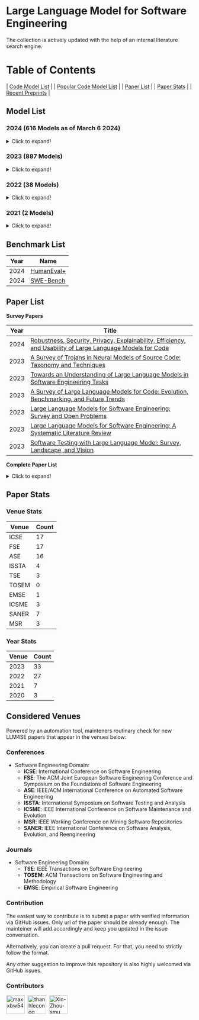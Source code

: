 # Large Language Model for Software Engineering

The collection is actively updated with the help of an internal literature search engine.

# Table of Contents

| [Code Model List](#model-list) |
| [Popular Code Model List](#popular-model-list) |
| [Paper List](#paper-list) |
| [Paper Stats](#paper-stats) |
| [Recent Preprints](./arxiv.md) |

<a name="model-list"></a>

## Model List

### 2024 (616 Models as of March 6 2024)

<details>
<summary>Click to expand!</summary>


|  |  |  |
|:--------:|:--------:|:--------:|
|   Kquant03/TechxGenus-starcoder2-15b-instruct-GGUF   |   bartowski/starcoder2-15b-instruct-exl2   |   bartowski/starcoder2-15b-exl2   |
|   bigcode/starcoder2-15b   |   bigcode/starcoder2-7b   |   bartowski/starcoder2-15b-instruct-GGUF   |
|   semantixai/LloroV2   |   bognix/digits-recognition-app   |   Hadiboo/boguey   |
|   brescia/IndoBERT   |   ajibawa-2023/OpenHermes-2.5-Code-290k-13B   |   TechxGenus/starcoder2-15b-instruct   |
|   abideen/starcoder2-chat   |   TechxGenus/starcoder2-7b-instruct   |   TechxGenus/starcoder2-3b-instruct   |
|   bartowski/Magic-Dolphin-7b-GGUF   |   alibidaran/Gemma2_Python_instruction   |   solidrust/Magic-Dolphin-7b-AWQ   |
|   TechxGenus/CodeGemma-7b-GPTQ   |   TechxGenus/CodeGemma-2b-GPTQ   |   bartowski/Magic-Dolphin-7b-exl2   |
|   senseable/moe-x33   |   InferenceIllusionist/Magic-Dolphin-7b   |   codellama/CodeLlama-34b-Instruct-hf   |
|   codellama/CodeLlama-13b-Instruct-hf   |   codellama/CodeLlama-7b-Instruct-hf   |   Mollel/swahili_LLaMA_7Bv0.1_GGUF   |
|   budecosystem/code-millenials-34b   |   macadeliccc/Orca-SOLAR-4x10.7b   |   ed001/datascience-coder-6.7b   |
|   Locutusque/Orca-2-13b-SFT-v6   |   Orkhan/llama-2-7b-absa   |   bigcode/starcoder2-3b   |
|   arzeth/opencsg-starcoder2-15b-v0.1-GGUF   |   ajibawa-2023/Code-290k-6.7B-Instruct   |   ajibawa-2023/Code-13B   |
|   ajibawa-2023/Python-Code-33B   |   ajibawa-2023/Code-290k-13B   |   codellama/CodeLlama-70b-Instruct-hf   |
|   m-a-p/OpenCodeInterpreter-CL-70B   |   opencsg/opencsg-phi-2-v0.1   |   opencsg/opencsg-stable-code-3b-v1   |
|   bartowski/OpenCodeInterpreter-GM-7B-exl2   |   solidrust/Hercules-2.5-Mistral-7B-AWQ   |   solidrust/Hercules-3.1-Mistral-7B-AWQ   |
|   opencsg/opencsg-starcoder2-15b-v0.1   |   opencsg/opencsg-starcoder2-7b-v0.1   |   opencsg/opencsg-starcoder2-3b-v0.1   |
|   opencsg/opencsg-codeLlama-13b-v0.2   |   opencsg/opencsg-codeLlama-7b-v0.2   |   bartowski/Hercules-3.1-Mistral-7B-GGUF   |
|   opencsg/opencsg-CodeLlama-34b-v0.2   |   mlx-community/OpenCodeInterpreter-SC2-7B-4bit   |   mlx-community/OpenCodeInterpreter-SC2-3B-4bit   |
|   mlx-community/starcoder2-7b-4bit   |   JPAiversion/ImageFX   |   Lotem/check   |
|   parsi-ai-nlpclass/ParsbertHallu   |   m-a-p/OpenCodeInterpreter-DS-1.3B   |   m-a-p/OpenCodeInterpreter-DS-6.7B   |
|   m-a-p/OpenCodeInterpreter-DS-33B   |   m-a-p/OpenCodeInterpreter-CL-7B   |   m-a-p/OpenCodeInterpreter-CL-13B   |
|   m-a-p/OpenCodeInterpreter-CL-34B   |   m-a-p/OpenCodeInterpreter-SC2-3B   |   m-a-p/OpenCodeInterpreter-SC2-7B   |
|   m-a-p/OpenCodeInterpreter-SC2-15B   |   OrionStarAI/Orion-14B-Chat-Plugin   |   OrionStarAI/Orion-14B-Chat-RAG   |
|   OrionStarAI/Orion-14B-LongChat   |   OrionStarAI/Orion-14B-Chat-Int4   |   OrionStarAI/Orion-14B-Base-Int4   |
|   OrionStarAI/Orion-14B-Chat   |   OrionStarAI/Orion-14B-Base   |   bartowski/OpenHermes-2.5-Code-290k-13B-exl2   |
|   nold/starcoder2-15b-GGUF   |   Enderchef/JarvisAI   |   nold/starcoder2-7b-GGUF   |
|   LoneStriker/OpenHermes-2.5-Code-290k-13B-8.0bpw-h8-exl2   |   LoneStriker/OpenHermes-2.5-Code-290k-13B-6.0bpw-h6-exl2   |   LoneStriker/OpenHermes-2.5-Code-290k-13B-5.0bpw-h6-exl2   |
|   LoneStriker/OpenHermes-2.5-Code-290k-13B-4.0bpw-h6-exl2   |   LoneStriker/OpenHermes-2.5-Code-290k-13B-3.0bpw-h6-exl2   |   LoneStriker/OpenHermes-2.5-Code-290k-13B-GGUF   |
|   aneesarom/Helmet-Violation-Detection   |   nold/starcoder2-3b-GGUF   |   second-state/StarCoder2-7B-GGUF   |
|   second-state/StarCoder2-15B-GGUF   |   second-state/StarCoder2-3B-GGUF   |   Locutusque/Hercules-3.1-Mistral-7B   |
|   mlx-community/starcoder2-15b-4bit   |   mlx-community/starcoder2-3b-4bit   |   ritwikraha/khabib_sketch_LoRA   |
|   BeannRL/RocketLeagueWallpapers   |   MaziyarPanahi/OpenCodeInterpreter-DS-6.7B-GGUF   |   TechxGenus/CodeGemma-7b   |
|   defog/sqlcoder   |   LeanAI/llama-2-7b-emw-2   |   nuprl/EditCoder-6.7b-v1   |
|   mlx-community/math-phi-v1   |   CISCai/OpenCodeInterpreter-DS-6.7B-SOTA-GGUF   |   MBZUAI/MobiLlama-08B   |
|   MBZUAI/MobiLlama-1B   |   MBZUAI/MobiLlama-05B   |   bjornbundgaard/Mistral-16bit-merged   |
|   mlx-community/gemma-2b-coder   |   brittlewis12/OpenCodeInterpreter-DS-1.3B-GGUF   |   patrickbdevaney/WizardLM-1b-GGUF   |
|   andythetechnerd03/BERT-tiny_AI-Human   |   shareAI/CodeLLaMA-chat-13b-Chinese   |   rxploit/CodeGenRxp   |
|   PipableAI/pip-sql-1.3b   |   xiangxinai/Xiangxin-3B   |   bartowski/Code-290k-6.7B-Instruct-exl2   |
|   TechxGenus/CodeGemma-2b   |   bartowski/OpenCodeInterpreter-DS-33B-exl2   |   Kryptone/RVCollection-Revamped   |
|   LoneStriker/OpenCodeInterpreter-DS-33B-8.0bpw-h8-exl2   |   LoneStriker/OpenCodeInterpreter-DS-33B-6.0bpw-h6-exl2   |   LoneStriker/OpenCodeInterpreter-DS-33B-5.0bpw-h6-exl2   |
|   LoneStriker/OpenCodeInterpreter-DS-33B-4.65bpw-h6-exl2   |   LoneStriker/OpenCodeInterpreter-DS-33B-4.0bpw-h6-exl2   |   LoneStriker/OpenCodeInterpreter-DS-33B-3.0bpw-h6-exl2   |
|   LoneStriker/OpenCodeInterpreter-CL-13B-8.0bpw-h8-exl2   |   LoneStriker/OpenCodeInterpreter-CL-13B-6.0bpw-h6-exl2   |   LoneStriker/OpenCodeInterpreter-CL-13B-5.0bpw-h6-exl2   |
|   LoneStriker/OpenCodeInterpreter-CL-13B-4.0bpw-h6-exl2   |   LoneStriker/OpenCodeInterpreter-CL-13B-3.0bpw-h6-exl2   |   LoneStriker/OpenCodeInterpreter-CL-13B-GGUF   |
|   bartowski/OpenCodeInterpreter-CL-13B-exl2   |   LoneStriker/OpenCodeInterpreter-DS-33B-GGUF   |   LoneStriker/OpenCodeInterpreter-DS-6.7B-8.0bpw-h8-exl2   |
|   LoneStriker/OpenCodeInterpreter-DS-6.7B-6.0bpw-h6-exl2   |   LoneStriker/OpenCodeInterpreter-DS-6.7B-5.0bpw-h6-exl2   |   LoneStriker/OpenCodeInterpreter-DS-6.7B-4.0bpw-h6-exl2   |
|   LoneStriker/OpenCodeInterpreter-DS-6.7B-3.0bpw-h6-exl2   |   LoneStriker/OpenCodeInterpreter-DS-6.7B-GGUF   |   LoneStriker/OpenCodeInterpreter-CL-70B-3.5bpw-h6-exl2   |
|   LoneStriker/OpenCodeInterpreter-CL-70B-2.65bpw-h6-exl2   |   LoneStriker/OpenCodeInterpreter-CL-70B-6.0bpw-h6-exl2   |   LoneStriker/OpenCodeInterpreter-CL-70B-5.0bpw-h6-exl2   |
|   second-state/WizardCoder-Python-7B-v1.0-GGUF   |   LoneStriker/OpenCodeInterpreter-CL-34B-8.0bpw-h8-exl2   |   second-state/CodeLlama-13B-Instruct-GGUF   |
|   LoneStriker/OpenCodeInterpreter-CL-70B-4.65bpw-h6-exl2   |   LoneStriker/OpenCodeInterpreter-CL-34B-6.0bpw-h6-exl2   |   LoneStriker/OpenCodeInterpreter-CL-70B-4.0bpw-h6-exl2   |
|   LoneStriker/OpenCodeInterpreter-CL-34B-5.0bpw-h6-exl2   |   second-state/phi-2-GGUF   |   LoneStriker/OpenCodeInterpreter-CL-70B-3.0bpw-h6-exl2   |
|   LoneStriker/OpenCodeInterpreter-CL-34B-4.65bpw-h6-exl2   |   LoneStriker/OpenCodeInterpreter-CL-70B-2.4bpw-h6-exl2   |   LoneStriker/OpenCodeInterpreter-CL-34B-4.0bpw-h6-exl2   |
|   LoneStriker/OpenCodeInterpreter-CL-34B-3.0bpw-h6-exl2   |   LoneStriker/OpenCodeInterpreter-CL-70B-GGUF   |   LoneStriker/OpenCodeInterpreter-CL-7B-8.0bpw-h8-exl2   |
|   LoneStriker/OpenCodeInterpreter-CL-7B-6.0bpw-h6-exl2   |   LoneStriker/OpenCodeInterpreter-CL-7B-5.0bpw-h6-exl2   |   LoneStriker/OpenCodeInterpreter-CL-7B-4.0bpw-h6-exl2   |
|   LoneStriker/OpenCodeInterpreter-CL-7B-3.0bpw-h6-exl2   |   LoneStriker/OpenCodeInterpreter-CL-7B-GGUF   |   mlx-community/OpenCodeInterpreter-DS-33B-hf-4bit-mlx   |
|   mlx-community/OpenCodeInterpreter-DS-6.7B-4bit   |   aryachakraborty/GEMMA-2B-NL-SQL   |   nisten/BigCodeLlama-92b   |
|   bartowski/OpenCodeInterpreter-CL-7B-exl2   |   bartowski/OpenCodeInterpreter-DS-6.7B-exl2   |   Hugi-R/OpenCodeInterpreter-DS-33B-GGUF   |
|   brittlewis12/OpenCodeInterpreter-DS-6.7B-GGUF   |   MaziyarPanahi/Llama-2-7b-hf-codealpaca-8bit   |   antoniomae/XTTS_V2_CPU_working   |
|   antoniomae/coquixtts   |   ozayezerceli/TinyLama-1.1b-CypherGen   |   JiZha/Bailing-SQL   |
|   stabilityai/stable-code-3b   |   mrm8488/phi-2-coder   |   MAISAAI/gemma-2b-coder   |
|   SameerArz/Sameer-google-gemma-7b   |   bigscience/bloomz-7b1   |   second-state/CodeLlama-70b-Instruct-hf-GGUF   |
|   ranamhamoud/storytellai   |   ThatFkrDurk666/idk   |   ba8im/phi-2-bash-v3   |
|   ba8im/phi-2-bash-v2   |   Kauru/DialoGPT-medium-Ranni   |   claudios/cotext-1-ccg   |
|   lamm-mit/BioinspiredLLM   |   codesage/codesage-base   |   codesage/codesage-large   |
|   codesage/codesage-small   |   ba8im/phi-2-bash-v1   |   Miras-P/KazDALLE   |
|   ba8im/phi-2-bash-v0   |   bartowski/Hercules-3.1-Mistral-7B-exl2   |   Kukedlc/NeuralMaxime-7B-DPO   |
|   arunp77/Machine-learning   |   erfanzar/LinguaMatic-Tiny   |   bartowski/speechless-thoughts-mistral-7b-v1.0-exl2   |
|   shibing624/code-autocomplete-distilgpt2-python   |   madroid/phi2-4bit-mlx   |   bartowski/speechless-sparsetral-mistral-16x7b-MoE-exl2   |
|   ValiantLabs/Fireplace-13b   |   LunaticPython161/starcoderbase-3b   |   emre/java_8m_methods_doc2vec   |
|   DamienDrash/CodeLlama-70B-Instruct   |   Juanfco/Jotaefe   |   bartowski/OpenMath-CodeLlama-7b-Python-hf-exl2   |
|   uukuguy/speechless-thoughts-mistral-7b-v1.0   |   bartowski/OpenMath-Mistral-7B-v0.1-hf-exl2   |   nold/OpenMath-Mistral-7B-v0.1-hf-GGUF   |
|   PipableAI/pip-SQL-1B   |   nvidia/OpenMath-Llama-2-70b   |   nvidia/OpenMath-CodeLlama-34b-Python-hf   |
|   nvidia/OpenMath-CodeLlama-34b-Python   |   nvidia/OpenMath-CodeLlama-13b-Python-hf   |   nvidia/OpenMath-CodeLlama-13b-Python   |
|   nvidia/OpenMath-CodeLlama-7b-Python-hf   |   nvidia/OpenMath-CodeLlama-7b-Python   |   nvidia/OpenMath-Mistral-7B-v0.1-hf   |
|   nvidia/OpenMath-Mistral-7B-v0.1   |   nvidia/OpenMath-CodeLlama-70b-Python-hf   |   nvidia/OpenMath-CodeLlama-70b-Python   |
|   nvidia/OpenMath-Llama-2-70b-hf   |   hamel/code-llama-test   |   nold/CroissantLLMChat-v0.1-GGUF   |
|   edumunozsala/aguila-7b-instructft-bactrian-x   |   alvarophylipe/portuguese-fake-news-classification   |   uukuguy/speechless-thoughts-mistral-7b   |
|   Palmono/Baharai   |   bigcode/starcoder   |   croissantllm/CroissantLLMBase   |
|   croissantllm/CroissantLLMChat-v0.1   |   PipableAI/pip-SQL-7B   |   tyson0420/stack_codellama-7b-inst   |
|   MH0386/phi-2-napoleon-bonaparte   |   nold/CroissantLLMBase-GGUF   |   OEvortex/HelpingAI-unvelite-GGUF   |
|   tyson0420/stack_llama_fil_ai   |   Agra2002/finetuned_bertuncased_sentiment   |   SJ182120/codellama_trial_v1   |
|   MaziyarPanahi/sqlcoder-7b-GGUF   |   edumunozsala/TinyLlama-1431k-python-coder   |   exzread/MIT-AI   |
|   Locutusque/Hercules-2.0-Mistral-7B   |   Locutusque/Hercules-2.5-Mistral-7B   |   uukuguy/speechless-sparsetral-mistral-16x7b-MoE   |
|   netcat420/MHENN5-GGUF   |   bartowski/Hercules-2.5-Mistral-7B-exl2   |   bartowski/Hercules-2.0-Mistral-7B-exl2   |
|   lamm-mit/ProteinMechanicsDiffusionDesign   |   nextai-team/apollo-v1-7b   |   nextai-team/Moe-2x7b-QA-Code   |
|   andrewrreed/test-mlops-tagging   |   Gfdegi/cs   |   gonglinyuan/ast_t5_base   |
|   Jack00555/nerwww   |   nextai-team/Moe-4x7b-reason-code-qa   |   HyunaZ/az00   |
|   GobinathR/language-training   |   surya47/medclip-roco   |   nuprl/MultiPLCoder-1b   |
|   maidacundo/phi-moe-loras   |   SRK2203/star   |   saridormi/commit-message-quality-codebert   |
|   microsoft/phi-1   |   microsoft/phi-1_5   |   microsoft/phi-2   |
|   uukuguy/speechless-mistral-hermes-code-7b   |   defog/sqlcoder-7b   |   Rapando/TBL_KPIs   |
|   LLM360/CrystalCoder   |   OEvortex/lite-hermes-GGUF   |   mlx-community/OphiHermes-2.5   |
|   smashmaster/MysteryBox   |   MaziyarPanahi/Hercules-1.0-Mistral-7B-GGUF   |   Sharathhebbar24/code_gpt2   |
|   nextai-team/Moe-3x7b-QA-Code-Inst   |   MaziyarPanahi/Hercules-2.0-Mistral-7B-GGUF   |   MaziyarPanahi/TinyMistral-248M-v2.5-Instruct-GGUF   |
|   fort-capital/phi-2   |   croissantllm/CroissantLLM_training_logs   |   OEvortex/HelpingAI-Lite-GGUF   |
|   mlx-community/phi-2-dpo-7k   |   TheDevilsDaughter/TheDevilsDaughter   |   AISE-TUDelft/BinT5-NoFunName   |
|   AISE-TUDelft/BinT5-C   |   AISE-TUDelft/BinT5-Stripped   |   AISE-TUDelft/BinT5-Decom   |
|   AISE-TUDelft/BinT5-Demi   |   philomath-1209/programming-language-identification   |   zeppdev/phi2-url   |
|   mlx-community/CodelLama7B-inst-dpo-7k-mlx   |   mlx-community/CodeLlama-13b-Instruct-hf-4bit-MLX   |   mlx-community/CodeLlama-7b-Python-4bit-MLX   |
|   MaziyarPanahi/CodeLlama-34b-Instruct-hf-GGUF   |   MaziyarPanahi/CodeLlama-34b-hf-GGUF   |   MaziyarPanahi/CodeLlama-34b-Python-hf-GGUF   |
|   croissantllm/CroissantCool   |   croissantllm/base_185k   |   croissantllm/base_180k   |
|   croissantllm/base_170k   |   croissantllm/base_175k   |   croissantllm/base_160k   |
|   croissantllm/base_165k   |   croissantllm/base_150k   |   croissantllm/base_155k   |
|   croissantllm/base_140k   |   croissantllm/base_145k   |   croissantllm/base_130k   |
|   croissantllm/base_135k   |   croissantllm/base_120k   |   croissantllm/base_125k   |
|   croissantllm/base_110k   |   croissantllm/base_115k   |   croissantllm/base_105k   |
|   croissantllm/base_95k   |   croissantllm/base_100k   |   croissantllm/base_85k   |
|   croissantllm/base_90k   |   croissantllm/base_75k   |   croissantllm/base_80k   |
|   croissantllm/base_65k   |   croissantllm/base_70k   |   croissantllm/base_60k   |
|   croissantllm/base_50k   |   croissantllm/base_55k   |   croissantllm/base_40k   |
|   croissantllm/base_45k   |   croissantllm/base_30k   |   croissantllm/base_35k   |
|   croissantllm/base_20k   |   croissantllm/base_25k   |   croissantllm/base_10k   |
|   croissantllm/base_15k   |   croissantllm/base_5k   |   orion-penner/phi-2-test   |
|   cpans/idcard_ocr   |   Grex69/sqllaama   |   opencsg/opencsg-starcoder-v0.1   |
|   Salesforce/codegen25-7b-multi   |   Salesforce/codegen25-7b-instruct   |   Salesforce/codegen25-7b-mono   |
|   Trelis/CodeLlama-70b-Instruct-hf-function-calling-v3   |   nicocolas/phixtral-2x2_8   |   kroonen/CodeLLaMa-70b-Python-GGUF   |
|   kit-mcse/CodeBERT-Java   |   opencsg/opencsg-CodeLlama-13b-v0.1   |   opencsg/opencsg-CodeLlama-7b-v0.1   |
|   opencsg/opencsg-CodeLlama-34b-v0.1   |   bulentnuran/Votran   |   mlx-community/CodeLlama-70b-hf-4bit-MLX   |
|   TheBloke/CodeLlama-70B-Python-GPTQ   |   TheBloke/CodeLlama-70B-Python-AWQ   |   TheBloke/CodeLlama-70B-Python-GGUF   |
|   TheBloke/CodeLlama-70B-Instruct-GPTQ   |   Artefact2/CodeLlama-70b-Instruct-hf-GGUF   |   Locutusque/Hercules-1.0-Mistral-7B   |
|   TheBloke/CodeLlama-70B-Instruct-AWQ   |   TheBloke/CodeLlama-70B-Instruct-GGUF   |   TheBloke/CodeLlama-70B-hf-GPTQ   |
|   TheBloke/CodeLlama-70B-hf-AWQ   |   TheBloke/CodeLlama-70B-hf-GGUF   |   LoneStriker/CodeLlama-70b-hf-3.5bpw-h6-exl2   |
|   LoneStriker/CodeLlama-70b-hf-2.65bpw-h6-exl2   |   LoneStriker/CodeLlama-70b-hf-6.0bpw-h6-exl2   |   LoneStriker/CodeLlama-70b-hf-5.0bpw-h6-exl2   |
|   LoneStriker/CodeLlama-70b-hf-4.65bpw-h6-exl2   |   LoneStriker/CodeLlama-70b-hf-4.0bpw-h6-exl2   |   LoneStriker/CodeLlama-70b-hf-3.0bpw-h6-exl2   |
|   LoneStriker/CodeLlama-70b-hf-2.4bpw-h6-exl2   |   kye/Atom-Z-Tiny-7B   |   LoneStriker/CodeLlama-70b-Instruct-hf-3.5bpw-h6-exl2   |
|   LoneStriker/CodeLlama-70b-Instruct-hf-2.65bpw-h6-exl2   |   LoneStriker/CodeLlama-70b-Instruct-hf-6.0bpw-h6-exl2   |   LoneStriker/CodeLlama-70b-Instruct-hf-5.0bpw-h6-exl2   |
|   LoneStriker/CodeLlama-70b-Instruct-hf-4.65bpw-h6-exl2   |   LoneStriker/CodeLlama-70b-Instruct-hf-4.0bpw-h6-exl2   |   LoneStriker/CodeLlama-70b-Instruct-hf-3.0bpw-h6-exl2   |
|   LoneStriker/CodeLlama-70b-Instruct-hf-2.4bpw-h6-exl2   |   Plaban81/Moe-4x7b-math-reason-code   |   dhanikitkat/8-emotions-predictor   |
|   nisten/BigCodeLlama-92b-GGUF   |   LoneStriker/CodeLlama-70b-Python-hf-6.0bpw-h6-exl2   |   mlx-community/CodeLlama-34b-Instruct-hf-4bit   |
|   marcel/phi-2-openhermes-30k   |   mlx-community/CodeLlama-7b-Instruct-hf-4bit-MLX   |   LoneStriker/CodeLlama-70b-Python-hf-5.0bpw-h6-exl2   |
|   LoneStriker/CodeLlama-70b-Python-hf-4.65bpw-h6-exl2   |   nisten/BigCodeLlama-169b   |   LoneStriker/CodeLlama-70b-Python-hf-4.0bpw-h6-exl2   |
|   LoneStriker/CodeLlama-70b-Python-hf-3.5bpw-h6-exl2   |   LoneStriker/CodeLlama-70b-Python-hf-2.65bpw-h6-exl2   |   LoneStriker/CodeLlama-70b-Python-hf-GGUF   |
|   mlx-community/CodeLlama-70b-Python-hf-4bit-MLX   |   mlx-community/CodeLlama-70b-Instruct-hf-4bit-MLX   |   codellama/CodeLlama-70b-Python-hf   |
|   mlx-community/CodeLlama-13b-Python-4bit-MLX   |   LoneStriker/CodeLlama-70b-Instruct-hf-GGUF   |   codellama/CodeLlama-70b-hf   |
|   codellama/CodeLlama-7b-hf   |   codellama/CodeLlama-13b-hf   |   codellama/CodeLlama-34b-hf   |
|   codellama/CodeLlama-7b-Python-hf   |   codellama/CodeLlama-13b-Python-hf   |   codellama/CodeLlama-34b-Python-hf   |
|   HuggingFaceM4/VLM_WebSight_finetuned   |   Locutusque/TinyMistral-248M-v2.5-Instruct   |   Locutusque/TinyMistral-248M-v2.5   |
|   nold/phi-2-GGUF   |   MaziyarPanahi/sqlcoder-7b-Mistral-7B-Instruct-v0.1-GGUF   |   budecosystem/code-millenials-3b   |
|   MaziyarPanahi/speechless-mistral-six-in-one-7b-orth-1.0-Mistral-7B-Instruct-v0.1-GGUF   |   MaziyarPanahi/speechless-code-mistral-7b-v2.0-Mistral-7B-Instruct-v0.1-GGUF   |   MaziyarPanahi/speechless-code-mistral-orca-7b-v1.0-Mistral-7B-Instruct-v0.1-GGUF   |
|   Phanh2532/GAMA-Code-Generator-1.2   |   Phanh2532/GAMA-Code-Generator-1.0   |   bartowski/Hercules-1.0-Mistral-7B-exl2   |
|   jartine/WizardCoder-Python-34B-V1.0-llamafile   |   jartine/phi-2-llamafile   |   rrawen/Digitalfriend   |
|   omo-vxlot/ddpm-ema-pokemonv2-128   |   MaziyarPanahi/speechless-code-mistral-7b-v1.0-Mistral-7B-Instruct-v0.1-GGUF   |   MaziyarPanahi/phi-2-GGUF   |
|   jorgefalcon/llama-2-7b-datetime-regex-patterns   |   Luizinftr/TESTE   |   zaq-hack/Orion-14B-LongChat-bpw600-h6-exl2   |
|   sakren/audio-emotion-recognition   |   BhoneMyintSwe/Handwritten-classification   |   Norway/auria   |
|   AI4Ev3r/Traffic-Signs-Detection   |   JinbiaoZhu/llama-2-7b-robotplanning   |   sosoai/Orion-14B-Chat-RAG-safetensors   |
|   sosoai/Orion-14B-Chat-safetensors   |   Amartya77/RLHF_PPOppo_model   |   jtatman/tinymistral-v2-pycoder-instruct-248m   |
|   blueapple8259/TinyCode-python   |   medxiaorudan/CodeLlama_CPP_FineTuned   |   Qvi/Junkyu   |
|   mrm8488/mamba-coder   |   LoneStriker/code-millenials-34b-8.0bpw-h8-exl2   |   LoneStriker/code-millenials-34b-6.0bpw-h6-exl2   |
|   LoneStriker/code-millenials-34b-5.0bpw-h6-exl2   |   LoneStriker/code-millenials-34b-4.65bpw-h6-exl2   |   LoneStriker/code-millenials-34b-4.0bpw-h6-exl2   |
|   LoneStriker/code-millenials-34b-3.0bpw-h6-exl2   |   LoneStriker/code-millenials-34b-GGUF   |   jannatulferdaws/dl-project1   |
|   bartowski/code-millenials-34b-exl2   |   bartowski/code-millenials-13b-exl2   |   Herve12/remove-bg   |
|   Or4cl3-1/CSUMLM   |   mlabonne/phixtral-3x2_8   |   shadowml/phixtral-3x2_8   |
|   AmiaoinBJ/gsgsgs   |   iproskurina/bloom-7b1-gptq-4bit   |   iproskurina/bloom-1b7-gptq-4bit   |
|   iproskurina/bloom-3b-gptq-4bit   |   brittlewis12/stable-code-3b-GGUF   |   Locutusque/Qwen-14B-llamafied   |
|   SinaLab/Offensive-Hebrew   |   Seowoong-Chang/Book-Streak-Maker   |   cassanof/CommitMessageBackwards   |
|   SinaLab/ArBanking77   |   monsterapi/mistral_7b_HalfEpoch_DolphinCoder   |   afrideva/tinyllama-python-GGUF   |
|   philschmid/CodeLlama-7b-hf   |   rahuldshetty/tinyllama-python   |   rahuldshetty/tinyllama-python-gguf   |
|   smallcloudai/Refact-1_6-base   |   WizardLM/WizardCoder-Python-34B-V1.0   |   WizardLM/WizardCoder-15B-V1.0   |
|   WizardLM/WizardCoder-Python-13B-V1.0   |   WizardLM/WizardCoder-Python-7B-V1.0   |   WizardLM/WizardCoder-3B-V1.0   |
|   WizardLM/WizardCoder-1B-V1.0   |   LLM360/CrystalChat   |   parsak/phi-2-code-instruct-gguf   |
|   Zangs3011/mistral_7b_2EPOCH_DolphinCoder   |   Zangs3011/mistral_7b_3Epoch_DolphinCoder   |   TheBloke/stable-code-3b-GPTQ   |
|   TheBloke/stable-code-3b-GGUF   |   MaziyarPanahi/sqlcoder-7b-Mistral-7B-Instruct-v0.1   |   Abzu/CodeLlama-7b-hf   |
|   LoneStriker/Code-290k-13B-8.0bpw-h8-exl2   |   LoneStriker/Code-290k-13B-6.0bpw-h6-exl2   |   LoneStriker/Code-290k-13B-4.0bpw-h6-exl2   |
|   LoneStriker/Code-290k-13B-3.0bpw-h6-exl2   |   MaziyarPanahi/speechless-mistral-six-in-one-7b-orth-1.0-Mistral-7B-Instruct-v0.1   |   MaziyarPanahi/speechless-code-mistral-7b-v2.0-Mistral-7B-Instruct-v0.1   |
|   MaziyarPanahi/speechless-code-mistral-orca-7b-v1.0-Mistral-7B-Instruct-v0.1   |   mlx-community/stable-code-3b-mlx   |   bartowski/Code-290k-13B-exl2   |
|   TheBloke/Code-290k-13B-GPTQ   |   TheBloke/Code-290k-13B-AWQ   |   TheBloke/Code-290k-13B-GGUF   |
|   minkhantycc/letstalk   |   MaziyarPanahi/speechless-code-mistral-7b-v1.0-Mistral-7B-Instruct-v0.1   |   Kazilsky/Petal_Model   |
|   alibidaran/llama-2-7b-sql_generator_2   |   alibidaran/llama-2-7b-instruction_code   |   afrideva/phi-2-code-instruct-GGUF   |
|   bartowski/speechless-mistral-dolphin-orca-platypus-samantha-7b-exl2   |   lxuechen/phi-2-sft   |   lxuechen/phi-2-dpo   |
|   mlabonne/phixtral-4x2_8   |   FelixChao/vicuna-33b-coder   |   uukuguy/speechless-nl2sql-ds-6.7b   |
|   enyasantos/galaxy-classification-v01   |   enyasantos/galaxy-classification-v02   |   MaziyarPanahi/Llama-2-7b-hf-codealpaca-4bit   |
|   mlabonne/phixtral-2x2_8   |   mlx-community/phi-2-hf-4bit-mlx   |   Juanfco/Juanpancho   |
|   Flexy0/VeoAI-Small   |   0xnu/AGTD-v0.1   |   MuGeminorum/hoyoGPT   |
|   marcel/phixtral-4x2_8-gates-poc   |   parsak/phi-2-code-instruct   |   not-lain/PyGPT   |
|   Jiban4/BrainBox   |   TitleOS/CodePhi2   |   matthewnorton/mamba-phi   |
|   TheBloke/phixtral-4x2_8-GPTQ   |   jacobhoffmann/CodeLLaMA-2-13B-TestGen-Dart_v0.2-GGUF   |   shadowml/phixtral-4x2_8odd   |
|   shadowml/phixtral-4x2_8odo   |   bigscience/bloomz-7b1-mt   |   baotoan2002/GPT-2   |
|   Skier8402/code-search-net-tokenizer   |   budecosystem/code-millenials-13b   |   budecosystem/code-millenials-1b   |
|   kirstus/CodeLlama-7b-Instruct-hf   |   mero24424/cali72mero   |   ashutoshsharma58/indian_food_image_detection   |
|   acedev003/llama-2-coder-7b   |   edumunozsala/unsloth-llama-2-7B-python-coder   |   ziffir/LiteLLama-460M-1T   |
|   yuuko-eth/UniNER-7B-all-GGUF   |   daniellnichols/spack-llama-13b   |   daniellnichols/spack-llama-7b   |
|   Zienab/wav2vec   |   uukuguy/speechless-coder-ds-6.7b   |   maybprince/movie_suggestion   |
|   noahtren/phi-2   |   gnsepili/phi-1_5-finetuned-code   |   CravenMcin22/Cherub   |
|   Manoj21k/microsoft-phi-2-finetuned   |   kroonen/phi-2-GGUF   |   star-inc/machina   |
|   BucketOfFish/simplified_phi2   |   claudios/VulBERTa-MLP-VulDeePecker   |   TheBloke/phi-2-dpo-GPTQ   |
|   claudios/VulBERTa-MLP-ReVeal   |   claudios/VulBERTa-MLP-MVD   |   claudios/VulBERTa-MLP-Draper   |
|   TheBloke/phi-2-dpo-GGUF   |   claudios/VulBERTa-MLP-D2A   |   claudios/VulBERTa-MLP-Devign   |
|   JingyaoLi/MoTCoder-15B-v1.0   |   erfanzar/LinguaMatic-GPT4   |   SnypzZz/Llama2-13b-Language-translate   |
|   WizardLM/WizardCoder-33B-V1.1   |   bartowski/WizardCoder-33B-V1.1-exl2   |   LoneStriker/WizardCoder-33B-V1.1-8.0bpw-h8-exl2   |
|   TheBloke/WizardCoder-33B-V1.1-GPTQ   |   jncraton/phi-2-ct2-int8   |   LoneStriker/WizardCoder-33B-V1.1-6.0bpw-h6-exl2   |
|   AbdallahNasir/book-review-sentiment-classification   |   LoneStriker/WizardCoder-33B-V1.1-5.0bpw-h6-exl2   |   LoneStriker/WizardCoder-33B-V1.1-4.65bpw-h6-exl2   |
|   TheBloke/WizardCoder-33B-V1.1-AWQ   |   LoneStriker/WizardCoder-33B-V1.1-4.0bpw-h6-exl2   |   LoneStriker/WizardCoder-33B-V1.1-3.0bpw-h6-exl2   |
|   TheBloke/WizardCoder-33B-V1.1-GGUF   |   zahrach0724/Attendify-v2   |   mlx-community/CodeLlama-7b-Python-hf-8bit-mlx   |
|   mlx-community/CodeLlama-7b-Python-hf-4bit-mlx   |   winyap1516/mygpt   |   mlx-community/CodeLlama-7b-Python-hf-4bit   |
|   LoneStriker/tora-70b-v1.0-5.0bpw-h6-exl2   |   LoneStriker/tora-70b-v1.0-4.65bpw-h6-exl2   |   LoneStriker/tora-70b-v1.0-4.0bpw-h6-exl2   |
|   LoneStriker/tora-70b-v1.0-3.0bpw-h6-exl2   |   LoneStriker/tora-70b-v1.0-2.4bpw-h6-exl2   |   ed001/datascience-coder-1.3b   |
|   bigscience/bloom-7b1   |   mvdaaaaaaaalun/code_debug   |   dtnhan/codeGen_auto   |
|   bigcode/astraios-fft   |   bigcode/astraios-adapterp   |   bigcode/astraios-ia3   |
|   bigcode/astraios-adapterh   |   bigcode/astraios-parallel   |   bigcode/astraios-ptuning   |
|   bigcode/astraios-lora   |   bigcode/astraios-3b-fft   |   bigcode/astraios-7b-ptuning   |
|   bigcode/astraios-7b-parallel   |   bigcode/astraios-7b-ia3   |   bigcode/astraios-7b-fft   |
|   bigcode/astraios-7b-adapterh   |   bigcode/astraios-7b-lora   |   bigcode/astraios-7b-adapterp   |
|   bigcode/astraios-3b-parallel   |   bigcode/astraios-3b-ia3   |   bigcode/astraios-3b-lora   |
|   bigcode/astraios-3b-ptuning   |   bigcode/astraios-3b-adapterh   |   bigcode/astraios-3b-adapterp   |
|   bigcode/astraios-1b-adapterp   |   bigcode/astraios-1b-ptuning   |   bigcode/astraios-1b-lora   |
|   bigcode/astraios-1b-ia3   |   bigcode/astraios-1b-parallel   |   bigcode/astraios-1b-fft   |
|   bigcode/astraios-1b-adapterh   |


</details>



### 2023 (887 Models)

<details>
<summary>Click to expand!</summary>


|  |  |  |
|:--------:|:--------:|:--------:|
|   Shiyad/englishteacher   |   nchen909/codellm-7b-v4   |   uukuguy/speechless-codellama-34b-v2.0   |
|   uukuguy/speechless-coding-7b-16k-tora   |   uukuguy/speechless-code-mistral-7b-v1.0   |   uukuguy/speechless-tora-code-7b-v1.0   |
|   uukuguy/speechless-coder-ds-1.3b   |   teilomillet/MiniMerlin-3B   |   Saugatkafley/opt-350m-sft   |
|   parsak/codegen-350M-mono-lora-instruction   |   Vipitis/santacoder-finetuned-Shadertoys-fine   |   monsterapi/codellama_7b_DolphinCoder   |
|   monsterapi/gpt2_137m_DolphinCoder   |   monsterapi/mistral_7b_DolphinCoder   |   monsterapi/llama2_7b_DolphinCoder   |
|   monsterapi/falcon_7b_DolphinCoder   |   mehdi108090/new_model   |   kumar9/super-cool-model   |
|   prashrex/WizardCoder3b-gguf   |   prashrex/Santacoder-gguf   |   prashrex/WizardCoder1b-gguf   |
|   diamond0/dummy-model   |   Olast42/Find_out   |   NoCrypt/fast-repo   |
|   Lipu124/Spd1   |   dnnsdunca/Groglins   |   MexIvanov/zephyr-python-ru   |
|   MexIvanov/zephyr-python-ru-merged   |   mrm8488/llama-2-coder-7b   |   HuggingAlgorithms/figr-mistral7b-html   |
|   Andrecarlos9987/leo-santana   |   erfanzar/LinguaMatic-Coder-INST-1B-GGUF   |   erfanzar/LinguaMatic-Coder-INST-1B   |
|   erfanzar/LinguaMatic-1B-GGUF   |   baolongzhanshi007/first_model   |   liyoo/IntegratedModel_PairClassification   |
|   satanicsmores/SoftDisXFusionXRealistechX   |   hoolatech/keras-dummy-sequential-demo   |   bartowski/CodeNinja-1.0-OpenChat-7B-exl2   |
|   beowolx/CodeNinja-1.0-OpenChat-7B-GGUF   |   beowolx/CodeNinja-1.0-OpenChat-7B   |   LoneStriker/CodeNinja-1.0-OpenChat-7B-8.0bpw-h8-exl2   |
|   LoneStriker/CodeNinja-1.0-OpenChat-7B-6.0bpw-h6-exl2   |   LoneStriker/CodeNinja-1.0-OpenChat-7B-5.0bpw-h6-exl2   |   LoneStriker/CodeNinja-1.0-OpenChat-7B-4.0bpw-h6-exl2   |
|   TheBloke/CodeNinja-1.0-OpenChat-7B-GPTQ   |   LoneStriker/CodeNinja-1.0-OpenChat-7B-3.0bpw-h6-exl2   |   TheBloke/CodeNinja-1.0-OpenChat-7B-AWQ   |
|   TheBloke/CodeNinja-1.0-OpenChat-7B-GGUF   |   MexIvanov/zephyr-python-ru-gguf   |   mlx-community/phi-2-4bit   |
|   zhzhang93/test-model   |   erfanzar/LinguaMatic-1B   |   mlx-community/phi-2   |
|   SuryanshThePro/AI_0_beta_alpha   |   BOBBYBEAR1/BIOB   |   somehumanperson1/phi2pytorch   |
|   dpogreb/ai   |   erfanzar/LinguaMatic-2.7B-GGUF   |   erfanzar/LinguaMatic-Tiny-GGUF   |
|   andrijdavid/phi-2-GGUF   |   erfanzar/LinguaMatic-2.7B   |   rubble/HelpCode   |
|   Locutusque/Orca-2-13b-SFT-v4   |   TKDKid1000/phi-1_5-GGUF   |   TheBloke/phi-2-GPTQ   |
|   TheBloke/phi-2-GGUF   |   afrideva/phi-2-GGUF   |   fatihMaull/Camellia   |
|   muktadiur/Llama-2-7b-chat-hf-fine-tuned   |   robinsyihab/Sidrap-7B-v2   |   wassname/phi-2-GPTQ_w_hidden_states   |
|   GeneralGost/Enchanted_Gost_Models   |   Vipitis/santacoder-finetuned-Shadertoys   |   Locutusque/Orca-2-13b-SFT_v5   |
|   TheBloke/Orca-2-13B-SFT_v5-GPTQ   |   TheBloke/Orca-2-13B-SFT_v5-AWQ   |   TheBloke/Orca-2-13B-SFT_v5-GGUF   |
|   model-hub/phi-2   |   wassname/phi-2-w_hidden_states   |   protectai/CodeBERTa-language-id-onnx   |
|   aaptknews/BHARAT-AI   |   ajibawa-2023/Code-33B   |   TheBloke/Code-33B-GPTQ   |
|   TheBloke/Code-33B-AWQ   |   TheBloke/Code-33B-GGUF   |   CNXT/CHaTx   |
|   speechlessai/speechless-mistral-six-in-one-7b-orth-1.0   |   uukuguy/speechless-mistral-six-in-one-7b-orth-1.0   |   youdiniplays/my_translation_model   |
|   kumar9/word-auto-filled   |   WebraftAI/synapsellm-7b-mistral-v0.4-preview3   |   WebraftAI/synapsellm-7b-mistral-v0.5-preview2   |
|   KnutJaegersberg/GPT-JX-3b   |   WebraftAI/synapsellm-7b-mistral-v0.5-preview   |   WebraftAI/synapsellm-7b-mistral-v0.4-preview2   |
|   ammarnasr/codegen-350M-mono-java   |   huutmmt/imagetotext   |   uukuguy/speechless-code-mistral-7b-v2.0   |
|   maxwellinked/maxwellinked   |   halima014/llama-2-7b-int4-python-code-20k   |   lxe/Cerebras-GPT-2.7B-Alpaca-SP   |
|   TheBloke/Code-13B-GPTQ   |   TheBloke/Code-13B-AWQ   |   TheBloke/Code-13B-GGUF   |
|   monsterapi/falcon_7b_OpenPlatypus   |   jimjonesbabyfreshout/JefeHuggingface   |   kazma1/simcse-RobertLarge-job   |
|   damerajee/Py-Genius.gguf   |   ramgpt/ramgpt-13b-awq-gemm   |   ramgpt/ramgpt-13b   |
|   monsterapi/mistral_7b_norobots   |   Mreeb/Medi-llama-2-7b-custom1000   |   mayanksony/codellama-7b-instruct-6bit   |
|   OpenNMT/phi-1-ct2-int8   |   WebraftAI/synapsellm-7b-mistral-v0.4-preview   |   michaelfeil/ct2fast-phi-1   |
|   dotfantasy/godot-code   |   cyberghostM/ghost   |   sokada/codegen25-7b-multi-gguf-with-dummy-tokenizer   |
|   WebraftAI/synapsellm-7b-mistral-v0.3-preview   |   maddes8cht/smallcloudai-Refact-1_6B-fim-gguf   |   XAgentTeam/XAgentLLaMa-34B-preview   |
|   ngocminhta/Llama-2-vitd-tinycode   |   monsterapi/falcon_7b_3epoch_norobots   |   LazarusNLP/bloomz-7b1-mt-fp32   |
|   LazarusNLP/bloomz-1b7-fp32   |   LazarusNLP/bloomz-560m-fp32   |   LazarusNLP/bloom-1b7-fp32   |
|   kyriacou2009/TVR-1   |   NeuraCorp1212/AI_for_SmallMoleculeDesign   |   speechlessai/speechless-coding-7b-16k-tora   |
|   maddes8cht/syzymon-long_llama_3b_instruct-gguf   |   maddes8cht/syzymon-long_llama_3b_v1_1-gguf   |   Skuli/test   |
|   AlessandraAbreu/AI-LA   |   01GangaPutraBheeshma/colab_code_generator_FT_code_gen_UT   |   blueUmbrella/panda   |
|   tarudesu/gendec-with-distilmbert   |   Alpha316/ATLAS   |   Frazic/udever-bloom-3b-sentence   |
|   Vipitis/santacoder-finetuned-the-stack-glsl   |   frankminors123/Chinese-CodeLlama-7B-PT   |   maddes8cht/stabilityai-stablecode-instruct-alpha-3b-gguf   |
|   Myrax3000/starcoderbase1b-personal-copilot-A100-ibanity-lib   |   AlexWortega/taskGPT2-xl-v0.2a   |   XAgentTeam/XAgentLlama-7B-preview   |
|   cppowboy/XAgentLLaMa-7B-preview   |   bartowski/zephyr_7b_norobots-exl2   |   bartowski/mistral_7b_norobots-exl2   |
|   TheBloke/zephyr_7b_norobots-GPTQ   |   TheBloke/zephyr_7b_norobots-AWQ   |   TheBloke/zephyr_7b_norobots-GGUF   |
|   TheBloke/mistral_7b_norobots-GPTQ   |   TheBloke/zephyr_7b_norobots-fp16   |   TheBloke/mistral_7b_norobots-fp16   |
|   TheBloke/mistral_7b_norobots-GGUF   |   TheBloke/mistral_7b_norobots-AWQ   |   ajibawa-2023/Python-Code-13B   |
|   flax-community/gpt-neo-125M-apps   |   lvzixin/test   |   monsterapi/gpt2_124m_norobots   |
|   monsterapi/zephyr_7b_norobots   |   monsterapi/falcon_7b_norobots   |   monsterapi/llama2_7b_norobots   |
|   anycores/whisper_tiny_v1.1_intel   |   Keynote-Technology/KAI-7B-Instruct-v0.1   |   Keynote-Technology/KAI-7B-v0.1   |
|   Keynote-Technology/TinyKAI-0.7B-v0.1   |   Keynote-Technology/TinyKAI-3B-v0.1   |   NurtureAI/llama-2-7b-int4-gptq-python   |
|   Keynote-Technology/TinyKAI-1B-v0.1   |   uukuguy/speechless-codellama-dolphin-orca-platypus-13b   |   uukuguy/speechless-codellama-dolphin-orca-platypus-34b   |
|   uukuguy/speechless-codellama-34b-v1.9   |   uukuguy/speechless-code-mistral-orca-7b-v1.0   |   uukuguy/speechless-mistral-dolphin-orca-platypus-samantha-7b   |
|   Techhacker/Simplar   |   uukuguy/speechless-mistral-six-in-one-7b   |   FreddyM/Modeloafinclasiftexto   |
|   emny/admisi-indobert-qna-v2   |   afrideva/bloom-560m-GGUF   |   core-outline/llama-2-7b-chat-hf   |
|   bartowski/sqlcoder-7b-exl2   |   TheBloke/sqlcoder-7B-GPTQ   |   TheBloke/sqlcoder-7B-AWQ   |
|   TheBloke/sqlcoder-7B-GGUF   |   bartowski/Python-Code-13B-exl2   |   TheBloke/Python-Code-33B-GPTQ   |
|   TheBloke/Python-Code-33B-GGUF   |   TheBloke/Python-Code-33B-AWQ   |   TheBloke/Python-Code-13B-GPTQ   |
|   TheBloke/Python-Code-13B-GGUF   |   TheBloke/Python-Code-13B-AWQ   |   TheBloke/speechless-mistral-dolphin-orca-platypus-samantha-7B-GPTQ   |
|   speechlessai/speechless-codellama-34b-v1.0   |   TheBloke/speechless-mistral-dolphin-orca-platypus-samantha-7B-GGUF   |   TheBloke/speechless-mistral-dolphin-orca-platypus-samantha-7B-AWQ   |
|   Keynote-Technology/TinyIguana   |   bartowski/speechless-mistral-dolphin-orca-platypus-samantha-7b-exl2-broken   |   monsterapi/zephyr-7b-alpha_metamathqa   |
|   Amaraa0404/AI-First   |   or4cl3ai/SquanchNastyAI   |   cfahlgren1/wasm-sqlcoder-7b-q4f32_1   |
|   cfahlgren1/wasm-glaive-coder-7b-q4f32_1   |   erfanzar/LinguaMatic   |   TheBloke/CodeLlama-13B-Python-AWQ   |
|   TheBloke/CodeLlama-13B-Instruct-AWQ   |   TheBloke/CodeLlama-13B-AWQ   |   TheBloke/CodeLlama-34B-Instruct-AWQ   |
|   TheBloke/CodeLlama-34B-AWQ   |   TheBloke/CodeLlama-7B-AWQ   |   TheBloke/CodeLlama-7B-Instruct-AWQ   |
|   TheBloke/CodeLlama-34B-Python-AWQ   |   TheBloke/CodeLlama-7B-Python-AWQ   |   TheBloke/WizardCoder-Python-7B-V1.0-AWQ   |
|   TheBloke/WizardCoder-Python-34B-V1.0-AWQ   |   TheBloke/WizardCoder-Python-13B-V1.0-AWQ   |   TheBloke/Llama-2-Coder-7B-AWQ   |
|   TheBloke/Lemur-70B-Chat-v1-AWQ   |   TheBloke/ARIA-70B-V2-AWQ   |   TheBloke/Pandalyst-7B-V1.1-AWQ   |
|   TheBloke/Pandalyst_13B_V1.0-AWQ   |   TheBloke/speechless-code-mistral-7B-v1.0-AWQ   |   TheBloke/speechless-tora-code-7B-v1.0-AWQ   |
|   TheBloke/speechless-codellama-34b-v2.0-AWQ   |   TheBloke/tora-13B-v1.0-AWQ   |   TheBloke/tora-70B-v1.0-AWQ   |
|   TheBloke/tora-7B-v1.0-AWQ   |   TheBloke/tora-code-13B-v1.0-AWQ   |   TheBloke/tora-code-34b-v1.0-AWQ   |
|   TheBloke/tora-code-7B-v1.0-AWQ   |   TheBloke/Pandalyst-7B-v1.2-AWQ   |   TheBloke/vicuna-33B-coder-AWQ   |
|   TheBloke/Mistral-7B-codealpaca-lora-AWQ   |   TheBloke/KAI-7B-beta-AWQ   |   TheBloke/KAI-7B-Instruct-AWQ   |
|   smallcloudai/Refact-1_6B-fim   |   TheBloke/KAI-7B-Instruct-GPTQ   |   bartowski/KAI-7B-Instruct-exl2   |
|   TheBloke/KAI-7B-Instruct-GGUF   |   TheBloke/KAI-7B-beta-GPTQ   |   TheBloke/KAI-7B-beta-GGUF   |
|   D4ve-R/codepilot-mistral-7b   |   ghostdanny/bobby   |   ASHu2/codellama-13b-instruct-hf-q8_0.gguf   |
|   monsterapi/zephyr-7b-beta-CTranslate2-bfloat16   |   GeneralGost/monitor   |   0xOracle/mistral-7b-fraud-test-finetuned   |
|   Mreeb/Medi-llama-2-7b-custom100   |   izhx/udever-bloom-560m   |   izhx/udever-bloom-1b1   |
|   izhx/udever-bloom-3b   |   izhx/udever-bloom-7b1   |   nadiamaqbool81/llama-2-7b-int4-python-code-510   |
|   AISE-TUDelft/ML4SE23_G1_WizardCoder-SCoT-1B-V1.0   |   ML4SE2023-G1-WizardCoder/ML4SE23_G1_WizardCoder-SCoT-1B-V1.0   |   AlfredPros/CodeLlama-7b-Instruct-Solidity   |
|   monsterapi/mistral_7b_WizardLMEvolInstruct70k   |   monsterapi/zephyr_7b_WizardLMEvolInstruct70k   |   cecep31/pilput   |
|   pangxiang/gpt4mm   |   aiplanet/effi-13b-quant   |   teleprint-me/refact-1.6b-fim-gguf   |
|   oblivious/Refact-1.6B-fim-GGUF   |   Ama-Weerasinghe/Clip-model   |   EloimEssaim/yolov8n   |
|   nuprl/MultiPLCoder-15b   |   rohansaraswat/RoadSafetyModel   |   wilson989/speechless-codellama-34b-v2.0-GGUF   |
|   Nondzu/Mistral-7B-codealpaca-lora   |   Overthrow4232/cat_and_dog_breed_classifier   |   bartowski/Mistral-7B-codealpaca-lora-exl2   |
|   LoneStriker/Mistral-7B-codealpaca-lora-8.0bpw-h6-exl2   |   LoneStriker/Mistral-7B-codealpaca-lora-5.0bpw-h6-exl2   |   LoneStriker/Mistral-7B-codealpaca-lora-4.0bpw-h6-exl2   |
|   LoneStriker/Mistral-7B-codealpaca-lora-3.0bpw-h6-exl2   |   LoneStriker/Mistral-7B-codealpaca-lora-6.0bpw-h6-exl2   |   TheBloke/Mistral-7B-codealpaca-lora-GPTQ   |
|   TheBloke/Mistral-7B-codealpaca-lora-GGUF   |   rohansaraswat/CNN_Detection_Model   |   monsterapi/gpt2_124m_WizardLMEvolInstruct70k   |
|   monsterapi/gptj_6b_WizardLMEvolInstruct70k   |   monsterapi/llama2_7b_WizardLMEvolInstruct70k   |   Plaban81/codegen-finetuned-python   |
|   mllakers/marioooo   |   ML4SE2023-G1-WizardCoder/ML4SE23_G1_WizardCoder-SCoT-350M-V1.0   |   boinc/111   |
|   AzuleAI/VoiceLine   |   yofitofi/shlomper   |   thanhnew2001/bloom7b1   |
|   thanhnew2001/ct2-bloom-7b1   |   lucas347/extend_audio   |   ziqin/test   |
|   TheBloke/vicuna-33B-coder-GPTQ   |   TheBloke/vicuna-33B-coder-GGUF   |   Vichayturen/RefereeGLM   |
|   replit/replit-code-v1_5-3b   |   HiTZ/GoLLIE-13B   |   HiTZ/GoLLIE-34B   |
|   onepunya/liv001   |   ashwincv0112/codellama-python7b   |   SakshiRathi77/wav2vec2-large-xlsr-300m-hi-kagglex   |
|   LoneStriker/speechless-code-mistral-7b-v1.0-recalibrate-8.0bpw-h6-exl2   |   LoneStriker/speechless-code-mistral-7b-v1.0-recalibrate-6.0bpw-h6-exl2   |   TheBloke/Pandalyst-7B-v1.2-GPTQ   |
|   TheBloke/Pandalyst-7B-v1.2-GGUF   |   Kx15/ai-text-portfolio   |   TSjB/NLLB-201-600M-QM-V1   |
|   VatsaDev/NanoPhi   |   pipizhao/Pandalyst-7B-V1.2   |   pipizhao/Pandalyst-7B-V1.1   |
|   pipizhao/Pandalyst_13B_V1.0   |   TheBloke/tora-code-7B-v1.0-GPTQ   |   TheBloke/tora-code-7B-v1.0-GGUF   |
|   TheBloke/tora-code-34b-v1.0-GPTQ   |   TheBloke/tora-code-34b-v1.0-GGUF   |   TheBloke/tora-code-13B-v1.0-GPTQ   |
|   TheBloke/tora-code-13B-v1.0-GGUF   |   TheBloke/tora-7B-v1.0-GPTQ   |   TheBloke/tora-7B-v1.0-GGUF   |
|   TheBloke/tora-70B-v1.0-GPTQ   |   TheBloke/tora-70B-v1.0-GGUF   |   TheBloke/tora-13B-v1.0-GPTQ   |
|   TheBloke/tora-13B-v1.0-GGUF   |   TheBloke/speechless-codellama-34b-v2.0-GPTQ   |   erfanzar/EasyDelCollection   |
|   monsterapi/llama2_70B_dolly15k_mergedweights   |   defog/sqlcoder2   |   LoneStriker/speechless-code-mistral-7b-v1.0-6.0bpw-h6-exl2   |
|   LoneStriker/speechless-code-mistral-7b-v1.0-4.0bpw-h6-exl2   |   LoneStriker/speechless-code-mistral-7b-v1.0-5.0bpw-h6-exl2   |   LoneStriker/speechless-code-mistral-7b-v1.0-8.0bpw-h6-exl2   |
|   LoneStriker/speechless-code-mistral-7b-v1.0-3.0bpw-h6-exl2   |   TheBloke/speechless-codellama-34b-v2.0-GGUF   |   TheBloke/speechless-tora-code-7B-v1.0-GPTQ   |
|   TheBloke/speechless-tora-code-7B-v1.0-GGUF   |   OpenLemur/lemur-70b-chat-v1   |   OpenLemur/lemur-70b-v1   |
|   TheBloke/speechless-code-mistral-7B-v1.0-GPTQ   |   TheBloke/speechless-code-mistral-7B-v1.0-GGUF   |   monsterapi/Falcon_40B_dolly15k   |
|   monsterapi/Falcon_180B_dolly15k   |   Babu/code-llama-Html-responsive   |   bigcode/santacoder   |
|   TheBloke/sqlcoder2-GGUF   |   monsterapi/llama2_70B_dolly15k   |   vijayfound/ludwig-llama2-demo   |
|   UDE-SE/CodeBERTForReturnTypeClassification   |   UDE-SE/BERTForReturnTypeClassification   |   TheBloke/sqlcoder2-GPTQ   |
|   Faradaylab/ARIA-70B-V2   |   JackCloudman/tora-code-34b-v1.0-GGUF   |   HiTZ/GoLLIE-7B   |
|   vedica1011/llama-2-7b-int4-python-code-20k   |   Diego-0121/OCR_ImaText   |   JackCloudman/tora-code-13b-1.0-4bit-128g   |
|   LeanAI/llama-2-7b-CH1-cav1-3   |   llm-agents/tora-70b-v1.0   |   llm-agents/tora-13b-v1.0   |
|   llm-agents/tora-code-7b-v1.0   |   llm-agents/tora-code-13b-v1.0   |   llm-agents/tora-code-34b-v1.0   |
|   llm-agents/tora-7b-v1.0   |   Mxode/Pythia-70m-C-Language-KnowledgeExtract   |   Dimensity/Complexity-1B   |
|   willyninja30/ARIA-70B-French   |   smallcloudai/starcoderbase-7b   |   smallcloudai/starcoderbase-3b   |
|   smallcloudai/starcoderbase-1b   |   morph-labs/rift-coder-v0-7b-gguf   |   joernio/codetidal5   |
|   amtsal/resnet18_finetunewithcifar10   |   mlsoft/PVQ   |   openerotica/CodeLlama-13b-GPTQ-ERP   |
|   bgsach/WizardCoder-Python-7B-V1.0-ct2-int8_float16   |   bgsach/WizardCoder-Python-13B-V1.0-ct2-float16   |   bgsach/WizardCoder-Python-7B-V1.0-ct2-float16   |
|   bgsach/WizardCoder-Python-7B-V1.0-ct2-int8   |   bgsach/WizardCoder-Python-13B-V1.0-ct2-int8_float16   |   robinsyihab/Sidrap-7B-v1   |
|   openerotica/CodeLlama-34b-GPTQ-ERP   |   xtradereturn/MQL4-Reworking   |   subu4444/angular-ut-generator   |
|   aswin1906/llama-7b-sql-2k   |   TheBloke/Pandalyst_13B_V1.0-GPTQ   |   Ahada/Olivia   |
|   TheBloke/Pandalyst_13B_V1.0-GGUF   |   TheBloke/Pandalyst-7B-V1.1-GPTQ   |   TheBloke/Pandalyst-7B-V1.1-GGUF   |
|   LeeEric/openbuddy-codellama2-34b-v11.1-GGUF   |   showpiece/donut4cover_of_books   |   RamNaamSatyaHai/whisper-small-ft-hindi   |
|   morph-labs/rift-coder-v0-7b   |   TheBloke/WizardCoder-Python-13B-V1.0-GGML   |   TheBloke/Lemur-70B-Chat-v1-GGML   |
|   TheBloke/CodeLlama-13B-GGML   |   TheBloke/CodeLlama-13B-Python-GGML   |   TheBloke/CodeLlama-13B-Instruct-GGML   |
|   TheBloke/CodeLlama-7B-Python-GGML   |   TheBloke/CodeLlama-7B-GGML   |   TheBloke/CodeLlama-7B-Instruct-GGML   |
|   TheBloke/Octocoder-GPTQ   |   TheBloke/Octocoder-GGML   |   TheBloke/stablecode-instruct-alpha-3b-GGML   |
|   TheBloke/stablecode-completion-alpha-3b-4k-GGML   |   TheBloke/stablecode-completion-alpha-3b-4k-GPTQ   |   TheBloke/sqlcoder-GGUF   |
|   TheBloke/sqlcoder-GPTQ   |   TheBloke/ARIA-70B-V2-GPTQ   |   TheBloke/ARIA-70B-V2-GGUF   |
|   TheBloke/WizardCoder-Python-7B-V1.0-GPTQ   |   TheBloke/WizardCoder-Python-7B-V1.0-GGUF   |   TheBloke/Llama-2-Coder-7B-GPTQ   |
|   TheBloke/Llama-2-Coder-7B-GGUF   |   TheBloke/Lemur-70B-Chat-v1-GPTQ   |   TheBloke/Lemur-70B-Chat-v1-GGUF   |
|   TheBloke/WizardCoder-Python-13B-V1.0-GGUF   |   TheBloke/WizardCoder-Python-13B-V1.0-GPTQ   |   TheBloke/WizardCoder-Python-34B-V1.0-GPTQ   |
|   TheBloke/WizardCoder-Python-34B-V1.0-GGUF   |   TheBloke/CodeLlama-34B-GPTQ   |   TheBloke/CodeLlama-34B-Instruct-GPTQ   |
|   TheBloke/CodeLlama-34B-Python-GPTQ   |   TheBloke/CodeLlama-13B-GPTQ   |   TheBloke/CodeLlama-13B-Instruct-GPTQ   |
|   TheBloke/CodeLlama-13B-Python-GPTQ   |   TheBloke/CodeLlama-7B-GPTQ   |   TheBloke/CodeLlama-34B-Instruct-GGUF   |
|   TheBloke/CodeLlama-7B-Python-GPTQ   |   TheBloke/CodeLlama-34B-Python-GGUF   |   TheBloke/CodeLlama-13B-Python-GGUF   |
|   TheBloke/CodeLlama-34B-GGUF   |   TheBloke/CodeLlama-7B-Instruct-GPTQ   |   TheBloke/CodeLlama-13B-GGUF   |
|   TheBloke/CodeLlama-13B-Instruct-GGUF   |   TheBloke/CodeLlama-7B-Python-GGUF   |   TheBloke/CodeLlama-7B-GGUF   |
|   TheBloke/CodeLlama-7B-Instruct-GGUF   |   tahniat/Classifier_bias_TahniatKhan   |   bigscience/bloom-560m   |
|   bigscience/bloom-1b1   |   jmoney54378256438905/CodeLlama-13b-Instruct-4.65bpw   |   victor/CodeLlama-34b-Instruct-hf   |
|   TSjB/mbart-large-52-qm-ru-v2   |   Techiehill/Himagiri   |   syzymon/long_llama_code_7b   |
|   pszemraj/bart-base-code-instructiongen   |   nisten/glaive-coder-7b-q4f16_2-mlc   |   aswin1906/gpt2-medium-wiki   |
|   luffycodes/higgs-llama-vicuna-ep25-70b   |   glaiveai/glaive-coder-7b   |   monsterapi/opt1.3B_codeinstruct   |
|   monsterapi/llama7B_alpaca-lora   |   monsterapi/opt125M_alpaca   |   monsterapi/OpenPlatypus_LLAMA2_7b   |
|   monsterapi/OpenPlatypus_Falcon_7b   |   monsterapi/codellama7b_codealpaca20k   |   monsterapi/llama2_SQL_Answers_finetuned   |
|   monsterapi/falcon-7b-python-code-instructions-18k-alpaca   |   monsterapi/gpt2_alpaca-lora   |   monsterapi/CodeAlpaca_LLAMA2_7B   |
|   shareAI/CodeLlama-13b-English-Chat   |   nomsgadded/opt_RestaurantReview   |   Faradaylab/Aria_7b_v2   |
|   Faradaylab/ARIA-CODE   |   Harshit0722/dolly-fine-tuned-on-med-data   |   Siddhanta19/nc-backup   |
|   ZahrizhalAli/phi-1_5-code-generation   |   ZahrizhalAli/llama-7b-code-generation   |   dwjj/bloom-560m   |
|   olanigan/llama-7b-codealpaca   |   bugdaryan/WizardCoderSQL-15B-V1.0-QLoRA   |   mlabonne/codellama-2-7b   |
|   monsterapi/llama2-code-generation   |   monsterapi/llama2-7b-tiny-codes-code-generation   |   Indiarti/test_llm   |
|   Cyborg-AI/model   |   Vesper27/TEST   |   lepin2001/catsordogs   |
|   abhinavkulkarni/codellama-CodeLlama-13b-Instruct-hf-w4-g128-awq   |   bugdaryan/WizardCoderSQL-15B-V1.0   |   miojizzy/mhr_recognize_classify_model_whole   |
|   FinchResearch/Gurkha-copilot-1b   |   PetraAI/Nashmi   |   Moses25/Llama2-Moses-7b-chat   |
|   bigcode/starcoderbase-1b   |   waleko/codereviewer-finetuned-msg   |   muhtasham/santacoder-finetuned-the-stack-cobol   |
|   michaelfeil/ct2fast-CodeLlama-34b-hf   |   michaelfeil/ct2fast-CodeLlama-13b-hf   |   michaelfeil/ct2fast-CodeLlama-7b-hf   |
|   teleprint-me/codellama-7b-python-gguf   |   teleprint-me/llama-2-7b-chat-gguf   |   abhinavkulkarni/codellama-CodeLlama-7b-Python-hf-w4-g128-awq   |
|   abhinavkulkarni/codellama-CodeLlama-7b-Instruct-hf-w4-g128-awq   |   abhinavkulkarni/codellama-CodeLlama-13b-Python-hf-w4-g128-awq   |   rombodawg/WizardCoder-Python-7B-V1.0_Sharded_1.5gb   |
|   rombodawg/WizardCoder-Python-13B-V1.0_Sharded_1.5gb   |   JCTN/fast-repo   |   f4th4n/coba   |
|   Faradaylab/Aria-40B   |   OtterDev/otterchat   |   Chirayu/nl2cql   |
|   dubdoo/dubdoo_stories_test_first   |   JetBrains-Research/cmg-race-with-history   |   Faradaylab/ARIA_7B   |
|   ccore/core-prompt-reverser-opt-1.3b   |   Transform72/PandasSolver   |   DataLinguistic/DataLinguistic-34B-V1.0   |
|   premai-io/CodeLlama-34b-Instruct-hf   |   edumunozsala/llama-2-7b-int4-GPTQ-python-code-20k   |   seeklhy/codes-15b   |
|   seeklhy/codes-7b   |   seeklhy/codes-3b   |   seeklhy/codes-1b   |
|   SymeCloud/Llama2-7b-Chat-GGUF   |   madhan2301/llama-2-7b-chuk-test   |   JetBrains-Research/cmg-race-without-history   |
|   xianglingjing/llama-2-7b-int4-text-to-sql   |   shailja/fine-tuned-codegen-2B-Verilog   |   shailja/fine-tuned-codegen-6B-Verilog   |
|   shailja/fine-tuned-codegen-16B-Verilog   |   luxspacescience/turtleYOLONAS   |   bigscience/bloom-3b-intermediate   |
|   hessertaboada/ludwig-webinar   |   Fduv/DeciCoder-FineTuned-CodeAlpaca   |   JetBrains-Research/cmg-codereviewer-with-history   |
|   HarshSinyal/Constitution-India-Falcon-Sharded-7B   |   FinchResearch/Nines-llama2-7b   |   FinchResearch/Sherman-copilot-1b   |
|   WillemVH/E   |   RicardoLee/Llama2-chat-13B-Chinese-withCode3W-LoRA   |   willyninja30/ARIA_CODE_fr-instruct   |
|   Mediocreatmybest/WizardCoder-Python-13B-V1.0_8bit_nf4   |   JamalSQ/PiddingAI   |   AhmedSSoliman/Llama2-CodeGen-PEFT-QLoRA   |
|   FinchResearch/GTamaraw3-1b   |   piratos/ct2fast-codellama-13b-instruct-hf   |   Faradaylab/aria-code-light-llama2-python   |
|   FinchResearch/GTamaraw-1b   |   vodkaslime/codellama-7b-hf   |   Chirayu/nl2kql   |
|   Petercottontail1/Beavis   |   Spectre29/MaliciousWeb   |   shuvom/falcon-med-FT-v1.114   |
|   rtlabs/StableCode-3B   |   SY0719/llama2-ss   |   jeekzhang/duanzai_punchline_ner_model   |
|   Lilithchouy/xxxx   |   vodkaslime/test-repo-stablecode   |   thr10/th-ins-coder-v1   |
|   ammarnasr/codegen-350M-mono-rust   |   ammarnasr/codegen-350M-mono-ruby   |   ammarnasr/codegen-350M-mono-swift   |
|   karthick1/TestNlpScoring   |   saurabhharak/intent-fine-tuned-model-roberta-base   |   bigcode/starcoderplus   |
|   TheBloke/starcoder-GPTQ   |   TheBloke/starcoderplus-GPTQ   |   TheBloke/minotaur-15B-GPTQ   |
|   TheBloke/Redmond-Hermes-Coder-GPTQ   |   TheBloke/Codegen25-7B-mono-GPTQ   |   SoniR/config   |
|   bigcode/octocoder   |   Nan-Do/python-assistant-3b   |   RicardoLee/Llama2-chat-7B-Chinese-withCode3W-LoRA   |
|   JetBrains-Research/cmg-codereviewer-without-history   |   JetBrains-Research/cmg-codet5-with-history   |   JetBrains-Research/cmg-codet5-without-history   |
|   bigcode/santacoderpack   |   Orgilbold09/Orikore   |   sadiqj/camlcoder   |
|   oItsMineZ/oItsMineZ-so-vits-svc-4.0-PreTrained-Model   |   Chirayu/nl2mongo   |   Chirayu/nl2pandas   |
|   Francesco-A/code-search-net-tokenizer   |   justinmeans/stablecode-completion-alpha-3b-4k-coreml   |   stabilityai/stablecode-completion-alpha-3b-4k   |
|   stabilityai/stablecode-instruct-alpha-3b   |   stabilityai/stablecode-completion-alpha-3b   |   edumunozsala/llama-2-7b-int4-python-code-20k   |
|   vishnun/codenlbert-tiny   |   mrutyunjay-patil/keywordGen-v2   |   Hossein69/test1   |
|   mrutyunjay-patil/keywordGen-v1   |   syzymon/long_llama_3b_instruct   |   syzymon/long_llama_3b_v1_1   |
|   AbdulSami/bert-base-cased-cefr   |   vishnun/codenlbert-sm   |   winstxnhdw/replit-code-v1-3b-ct2-int8   |
|   paralleldynamix/paralleldynamix-model101   |   emre/llama-2-13b-code-122k   |   emre/llama-2-13b-code-chat   |
|   Sakuna/LLaMaCoderAll   |   iamtarun/pycompetitive-codegen350M-qlora   |   iamtarun/codegen-350M-mono-4bit-qlora   |
|   bigscience/bloom   |   killmealreadypls228/Mickella_theCat   |   michaelfeil/ct2fast-starcoderbase-1b   |
|   michaelfeil/ct2fast-starcoderbase-7b   |   michaelfeil/ct2fast-starcoderbase-3b   |   vijaysekhar/summarization_finetuned_model   |
|   vishnun/lora-NLIGraph   |   GenerativeMagic/Llama-Engineer-Evol-7b-GGML   |   GenerativeMagic/Llama-Engineer-Evol-7b   |
|   bigcode/starcoderbase-7b   |   TitanML/ct2-int8-bloomz-7b1-mt   |   bigscience/bloomz-p3   |
|   bigscience/bloomz-mt   |   KshitizPandya/GenzTranscribe-small-hi   |   bigcode/starpii   |
|   replit/replit-code-v1-3b   |   UncoverAI/LiveModelX   |   Martin2203/starcoder-peft-2   |
|   prabhuzz00/LORA   |   MrAiran/GPT2-1B-Spanish-NSFW   |   yhyhy3/med-orca-instruct-33b   |
|   yhyhy3/med-orca-instruct-33b-GPTQ   |   AlexWortega/wortegaLM-1b   |   satzkumar/BoatAI   |
|   u2003158/saved_model   |   huolongguo10/check_sec_tiny   |   huolongguo10/check_sec   |
|   Ralpone/AITest   |   MOONBOW2/EVA   |   ahmadnajm/KurdGPT   |
|   SerchOnodera117/Lora-chan   |   avnishkr/falcon-QAMaster   |   aniketr/mrl-resnet50   |
|   digitalmax1/max   |   Daniil-plotnikov/Glazastik_Chat   |   PledgeVentures/COSMO   |
|   Daniil-plotnikov/glazastik   |   kryox64/stock-x   |   TK192828/Bangable-Inanimate-Insanity-2-Microphone   |
|   felixdae/cs324-length-control   |   yhyhy3/open_llama_7b_v2_med_instruct   |   mvasiliniuc/iva-codeint-kotlin-small   |
|   mvasiliniuc/iva-codeint-swift-small   |   mrtimmydontplay/netsec   |   TheBloke/bloomz-176B-GPTQ   |
|   RHP27042002/AI_NFT_generator   |   PetchP/distilwangchanberta-base-att-spm-uncased   |   Binaryy/blender-bot-distill-finetuned   |
|   openkg/knowlm-13b-lora   |   openkg/knowlm-13b-diff   |   UncoverAI/ImageClassificationX   |
|   gvij/gpt-j-code-alpaca-instruct   |   Fsoft-AIC/Codebert-docstring-inconsistency   |   gvij/open-llama-7b-code-alpaca-instruct   |
|   bigscience/bloom-1b7-intermediate   |   FabriLluvia/BOT   |   matthoffner/santacoder-metal   |
|   matthoffner/WizardCoder-mlc-llm   |   erfanzar/llama-chat   |   TheBloke/Redmond-Hermes-Coder-GGML   |
|   NousResearch/Redmond-Hermes-Coder   |   bigcode/starcoderbase-3b   |   Cr4yfish/zipnerf   |
|   JacobHenry/Pleasantnoise   |   nayralabs/test   |   rizkyds/bert-phb   |
|   michaelfeil/ct2fast-starcoder   |   mroppokhan/Glamare.shopify   |   Berev/MegaChatger   |
|   zjunlp/zhixi-13b-lora   |   Sp1786/mutliclass-sentiment-analysis-bert   |   Neupane9Sujal/Text_Summarization   |
|   ssj1989/open_llama_001   |   erfanzar/Mpt-7B-Assistant   |   onesubmit/onesubmit   |
|   fazni/predicting-role-based-on-skills   |   leons-esposa02/BeedTesting.AI   |   papahawk/keya-560m   |
|   Or4cl3/Or4cl3   |   pavanBuduguppa/asr_inverse_text_normalization   |   zjunlp/zhixi-13b-diff-fp16   |
|   zjunlp/zhixi-13b-diff   |   pavanBuduguppa/chat_to_speech_transcription   |   ChilNik/PR_digits   |
|   devers93/Dodo   |   ArturStepanenko/pythonV6   |   TheBloke/minotaur-15B-GGML   |
|   mrm8488/falcoder-7b   |   codeparrot/starcoder-self-instruct   |   openaccess-ai-collective/minotaur-15b   |
|   piratos/ct2fast-starcoderplus   |   aliyadetect/road_detection   |   bumstern/segmentation_model_russian_data   |
|   Brendar/MaBePa_STS   |   bigscience/bloom-560m-intermediate   |   up201806461/bert-java-bfp_single   |
|   up201806461/bert-java-bfp_combined   |   wangluping2023/llama-plus-7b   |   xared1001/bloom-7b1_pytorch   |
|   bigcode/starcoderplus-megatron   |   neethubehanan28/t5_squad_v1   |   UnstableLlama/alpaca_lora_open_llama_3b_watermarked   |
|   rajkanbu/sampleapp   |   ireneli1024/biobart-v2-base-finetuned-pubmed-train   |   Sourabh2/List-notes-summarizer   |
|   OdiaGenAI/odiagenAI-bengali-lora-model-v1   |   rustformers/bloomz-ggml   |   rustformers/bloom-ggml   |
|   TheBloke/starcoder-GGML   |   TheBloke/starcoderplus-GGML   |   HuggingFaceH4/starchat-alpha   |
|   DebeshSahoo/text2sql-finetune   |   bigcode/gpt_bigcode-santacoder   |   sirbrentmichaelskoda/Auto-GBT-Dream-Team-Model   |
|   teknium/Replit-v1-CodeInstruct-3B-fp16   |   teknium/Replit-v2-CodeInstruct-3B   |   teknium/Replit-v1-CodeInstruct-3B   |
|   dhhd255/EfficientNet_ParkinsonsPred   |   kevinpro/Vicuna-13B-CoT   |   michaelfeil/ct2fast-starchat-alpha   |
|   mantra-coding/alBERTo   |   michaelfeil/ct2fast-starcoderbase   |   bigcode/tiny_starcoder_py   |
|   jiezhou1996/test   |   Soliai/Soli   |   michaelfeil/ct2fast-gpt_bigcode-santacoder   |
|   dushigao/yolov4   |   mishasadhaker/codet5_large_typescript   |   sahil2801/instruct-codegen-16B   |
|   omegaodin/replit-replit-code-v1-3b   |   kkhan/gpt2-medium-iba-txt   |   4bit/Replit-v1-CodeInstruct-3B   |
|   bigscience/bloomz-560m   |   bigscience/bloomz-1b1   |   bigscience/bloomz-1b7   |
|   bigscience/bloomz-3b   |   bigscience/bloomz   |   betelguesestudios/ChatDBD   |
|   azizp128/emotion-predictor-indobert   |   zirui3/starcoder-ft-zh   |   zchflyer/test11   |
|   EnterNameBros/DialoGPT-small-Senko-san-ver-2   |   dev2bit/es2bash-mt5   |   omegaodin/gpt2   |
|   AsakusaRinne/LLamaSharpSamples   |   NeoDim/starcoder-GGML   |   NeoDim/starcoderbase-GGML   |
|   NeoDim/starchat-alpha-GGML   |   christinacdl/moderate_severe_depression_model   |   Fredithefish/CrimsonPajama   |
|   OdiaGenAI/odiagenAI-model-v1   |   NatLee/openpose-keras-model   |   pratikcha/DummyModelTest   |
|   brandit/atharv.1   |   BlackBull/yeet   |   wandisun/generate_testcase   |
|   pszemraj/bart-large-code-instructiongen   |   erichilarysmithsr/Quality-of-Life-Games   |   AlexWortega/wortegaLM   |
|   bigcode/starcoder-megatron   |   bigcode/starcoderbase-megatron   |   bigscience/bloom-1b7   |
|   bigcode/starcoderbase   |   APJ23/MultiHeaded_Sentiment_Analysis_Model   |   lentan/replit   |
|   bigcode/starencoder   |   jitesh/emotion-english   |   TinaLiHF/fined-tuned-T5small   |
|   tmnam20/codebert-code-summarization   |   tabbleman/test   |   HelloImSteven/AppleScript-Summarizer   |
|   duncan93/video   |   alexpaul/QI-Large-v1   |   JeanL-0/ChatAnswering-PTBR   |
|   jitroy07/BOT   |   Rirou360/test   |   RafMuz/alpaca7B-lora   |
|   Akhil0-o/saved_model_links   |   TrippingFollowing39/AMOGUS   |   Akhil0-o/saved_model_body   |
|   MrRainbow/RainbowGPT   |   Akhil0-o/Phishing_detection   |   Ilangraterol/Dataset_model   |
|   AlexWortega/instruct_rugptlarge   |   MLRush/chinese-chat-30m   |   MLRush/chinese-lm-30m   |
|   ParsaKgvr/mmdGPT   |   ParsaKgvr/mmdBERT   |   dorkai/codeX-1.0   |
|   Phonecharger/WLAsw1   |   MatthiasPi/ActiveLearningModel-WAR-WassersteinActiveRegression   |   Wannita/baseline_codecompletion   |
|   ybelkada/bloom-1b7-8bit   |   kelly233/test_model   |   bigscience/bloom-3b   |
|   lambdasec/santafixer   |   ybelkada/bloom-560m-8bit   |   PromptKing/GTA5_PROCESS_LEARNING_AI   |
|   Qrstud/ANCs   |   HTP/CHaTx   |   LYFCJJ/anythingv45-cjj-diffusers   |
|   hakurei/instruct-12b   |   Dirus/GPTOWN   |   TeamGZG/toxic-comment-classification-project   |
|   MarTinSForZZa/Innerversal   |   newsrx/bloomz-7b1   |   0x7o/pyGPT-50M   |
|   dhnchandan/huggingface   |   RomanTeucher/PythonCoder   |   edbeeching/llama-se-rl-adapter   |
|   TheEeeeLin/test   |   olivierdehaene/optimized-santacoder   |   Mauquoi-00/Teenage_Gender_Classification   |
|   Esly35i/Esmoli   |   zee2221/ai_me   |   urmom12349823/AItext   |
|   manstepharder/hangi   |   Sentdex/GPyT   |   akone/bloomgpt   |
|   Wannita/PyCoder   |   mazeratti/creative   |   AlexWortega/instruct_rugptMedium   |
|   vernin/maylora   |   valooo/test   |   amongusrickroll68/MeloMind   |
|   amongusrickroll68/TextImagine-1.0-March-2023   |   badmatr11x/distilroberta-base-offensive-hateful-speech-text-multiclassification   |   Ar4ikov/gpt2-650k-stable-diffusion-prompt-generator   |
|   bigscience/distill-bloom-1b3   |   CAUKiel/JavaBERT   |   Ashokajou51/NonToxicCivilBert   |
|   namikazi25/DCNN_on_CIFAR_10   |   mdoshi2612/fake-news-detector   |   shibing624/code-autocomplete-gpt2-base   |
|   aarnphm/multi-length-text-classification-pipeline   |   NITINNANNAPANENI/Ll   |   rockmiin/ml-codeparrot   |
|   Naina07/Fine_tune   |   bigscience/distill-bloom-1b3-10x   |   razent/cotext-1-cc   |
|   omarelsayeed/wav2vec2_ar_anz2   |   whybeyoung/test   |   KonghaYao/MagicPrompt_SD_V1   |
|   zabir-alnazi/fatima-fellowship-ai-gen-detector   |   Abdullah007/image-classification-ResNet50   |   AlexWortega/instruct_rugptSmall   |
|   sjiang1/codecse   |   daeunj/828A   |   Ajibola/PaViT   |
|   changwh5/BigBiGAN-MNIST-150epoch   |   Azarthehulk/Image_preprocessing_basics   |   nishakathiriya/DR-model   |
|   AcrossTheUniverseZ/ATUZGenerator   |   Roy029/sno_empty   |   imharesh/Shabbat   |
|   rapples/png2emb   |   marlenezw/AutoVC_Voice_Conversion   |   mrm8488/santacoder-finetuned-the-stack-clojure   |
|   BrendaTellez/sounds   |   BrendaTellez/SoundClassificationCNNRNN   |   samkenxstream/AlgoSilicon   |
|   samkenxstream/HierarchyMartialsAI   |   ilahazs/rokashibasakiv1   |   bigscience/bloom-1b1-intermediate   |
|   bigscience/bloom-7b1-intermediate   |   bigscience/bloomz-7b1-p3   |   mrm8488/santacoder-finetuned-the-stack-swift   |
|   Neighhhbor/Test_model   |   muhtasham/santacoder-finetuned-the-stack-assembly   |   zkep/detr   |
|   loubnabnl/santacoder-code-to-text   |   mrm8488/santacoder-finetuned-the-stack-bash-shell   |   Thyral/Testing   |
|   noahshinn/santacoder-ts   |   el-profesor/code_t5   |   K8778/universe   |
|   CarperAI/diff-codegen-6b-v2   |   CarperAI/diff-codegen-2b-v2   |   CarperAI/diff-codegen-350m-v2   |
|   96harsh56/bert_test2   |   aminian/ML-final-project   |   microsoft/codereviewer   |
|   facebook/incoder-1B   |   facebook/incoder-6B   |   MrFitzmaurice/roberta-finetuned-topic-5   |
|   mble/nameToStdName   |   aadvari/movie-recommender   |   aparnabhat/kannada-ner   |
|   Kaliel456/Lynn   |   bigcode/santacoder-megatron   |


</details>

### 2022 (38 Models)

<details>
<summary>Click to expand!</summary>

|                                                                  |                                                      |                                          |
| :---------------------------------------------------------------: | :---------------------------------------------------: | :--------------------------------------: |
|            mrm8488/bloom-560m-finetuned-the-stack-rust            |           smallcloudai/codify_medium_multi           |       smallcloudai/codify_3b_multi       |
|                     anjandash/JavaBERT-small                     |                anjandash/JavaBERT-mini                |              saikatc/NatGen              |
|                       Nokia/nlgp-docstring                       |             alecsharpie/codegen_350m_html             |       alecsharpie/codegen_350m_css       |
|                   CarperAI/diff-codegen-350m-v1                   |         giulio98/codegen-350M-multi-xlcost-v2         |    giulio98/codegen-350M-multi-xlcost    |
|                        Nokia/nlgp-natural                        |        model-attribution-challenge/bloom-560m        |          CarperAI/FIM-NeoX-1.3B          |
|               model-attribution-challenge/bloom-2b5               |           huggingface/CodeBERTa-language-id           | codeparrot/codeparrot-small-code-to-text |
|                          moyix/csrc_774m                          |    codeparrot/unixcoder-java-complexity-prediction    | codeparrot/codeparrot-small-text-to-code |
|                 bigscience/bloom-optimizer-states                 |        model-attribution-challenge/bloom-350m        |          little-star/good_model          |
|                 codeparrot/codeparrot-small-multi                 |             bigscience/bloom-intermediate             |        bigscience/tr11-176B-logs        |
|                    codeparrot/codeparrot-small                    |            huggingface/CodeBERTa-small-v1            |          codeparrot/codeparrot          |
|                         lvwerra/test_card                         |                razent/spbert-mlm-base                |        razent/spbert-mlm-wso-base        |
|                      razent/spbert-mlm-zero                      |                  razent/cotext-2-cc                  |           razent/cotext-1-ccg           |
| ietz/distilroberta-base-finetuned-jira-qt-issue-titles-and-bodies | ietz/distilroberta-base-finetuned-jira-qt-issue-title |                                          |

</details>

### 2021 (2 Models)

<details>
<summary>Click to expand!</summary>

|                    |                    |  |
| :-----------------: | :-----------------: | :-: |
| mrm8488/codeBERTaJS | mrm8488/CodeBERTaPy |  |

</details>

## Benchmark List

| Year | Name                                                                                                           |
| ---- | --------------------------------------------------------------------------------------------------------------- |
| 2024  | [HumanEval+](https://evalplus.github.io/leaderboard.html) |
| 2024  | [SWE-Bench](https://www.swebench.com) |

## Paper List

**Survey Papers**

| Year | Title                                                                                                           |
| ---- | --------------------------------------------------------------------------------------------------------------- |
|2024  | [Robustness, Security, Privacy, Explainability, Efficiency, and Usability of Large Language Models for Code](https://arxiv.org/pdf/2403.07506.pdf) |
| 2023 | [A Survey of Trojans in Neural Models of Source Code: Taxonomy and Techniques](https://arxiv.org/pdf/2305.03803.pdf)  |
| 2023 | [Towards an Understanding of Large Language Models in Software Engineering Tasks](https://arxiv.org/abs/2308.11396) |
| 2023 | [A Survey of Large Language Models for Code: Evolution, Benchmarking, and Future Trends](https://arxiv.org/abs/2311.10372) |
| 2023 | [Large Language Models for Software Engineering: Survey and Open Problems](https://arxiv.org/abs/2310.03533) |
| 2023 | [Large Language Models for Software Engineering: A Systematic Literature Review](https://arxiv.org/abs/2308.10620) |
| 2023 | [Software Testing with Large Language Model: Survey, Landscape, and Vision](https://arxiv.org/pdf/2307.07221.pdf)  |

**Complete Paper List**

<details>
<summary>Click to expand!</summary>

| Year-Id | Title                                                                                                                                                                     | Venue Name |
| ------- | ------------------------------------------------------------------------------------------------------------------------------------------------------------------------- | ---------------- |
|2024-03        |[Re(gEx\|DoS)Eval: Evaluating Generated Regular Expressions and their Proneness to DoS Attacks](https://joannacss.github.io/preprints/icse_nier24-preprint.pdf)      |ICSE-NIER      |
|2024-02        |[Understanding Regular Expression Denial of Service (ReDoS): Insights from LLM-Generated Regexes and Developer Forums.](https://github.com/s2e-lab/redos-study)      |ICPC      |
|2024-01        |[Using Large Language Models to Generate JUnit Tests: An Empirical Study.](https://s2e-lab.github.io/preprints/ease24-preprint.pdf)      |EASE      |
|2023-33        |[Flakify: A Black-Box, Language Model-Based Predictor for Flaky Tests.](https://doi.org/10.1109/TSE.2022.3201209)      |TSE      |
|2023-32        |[Do Pretrained Language Models Indeed Understand Software Engineering Tasks?](https://doi.org/10.1109/TSE.2023.3308952) |TSE     |
|2023-31        |[CodaMosa: Escaping Coverage Plateaus in Test Generation with Pre-trained Large Language Models.](https://doi.org/10.1109/ICSE48619.2023.00085)  |ICSE   |
|2023-30        |[Impact of Code Language Models on Automated Program Repair.](https://doi.org/10.1109/ICSE48619.2023.00125)    |ICSE   |
|2023-29        |[Automated Repair of Programs from Large Language Models.](https://doi.org/10.1109/ICSE48619.2023.00128)       |ICSE   |
|2023-28        |[Automated Program Repair in the Era of Large Pre-trained Language Models.](https://doi.org/10.1109/ICSE48619.2023.00129)|ICSE   |
|2023-27        |[Recommending Root-Cause and Mitigation Steps for Cloud Incidents using Large Language Models.](https://doi.org/10.1109/ICSE48619.2023.00149)    |ICSE   |
|2023-26        |[Large Language Models are Few-shot Testers: Exploring LLM-based General Bug Reproduction.](https://doi.org/10.1109/ICSE48619.2023.00194)        |ICSE   |
|2023-25        |[On the Applicability of Language Models to Block-Based Programs.](https://doi.org/10.1109/ICSE48619.2023.00199)       |ICSE     |
|2023-24        |[The Devil is in the Tails: How Long-Tailed Code Distributions Impact Large Language Models.](https://doi.org/10.1109/ASE56229.2023.00157)       |ASE    |
|2023-23        |[CAT-LM Training Language Models on Aligned Code And Tests.](https://doi.org/10.1109/ASE56229.2023.00193)      |ASE    |
|2023-22        |[Domain Adaptive Code Completion via Language Models and Decoupled Domain Databases.](https://doi.org/10.1109/ASE56229.2023.00076)       |ASE    |
|2023-21        |[The Plastic Surgery Hypothesis in the Era of Large Language Models.](https://doi.org/10.1109/ASE56229.2023.00047)     |ASE      |
|2023-20        |[An Empirical Study on Fine-Tuning Large Language Models of Code for Automated Program Repair.](https://doi.org/10.1109/ASE56229.2023.00181)     |ASE    |
|2023-19        |[SMT Solver Validation Empowered by Large Pre-Trained Language Models.](https://doi.org/10.1109/ASE56229.2023.00180)   |ASE      |
|2023-18        |[Towards Autonomous Testing Agents via Conversational Large Language Models.](https://doi.org/10.1109/ASE56229.2023.00148)       |ASE    |
|2023-17        |[Model-Agnostic Syntactical Information for Pre-Trained Programming Language Models.](https://doi.org/10.1109/MSR59073.2023.00036)       |MSR    |
|2023-16        |[Large Language Models and Simple, Stupid Bugs.](https://doi.org/10.1109/MSR59073.2023.00082)  |MSR    |
|2023-15        |[She Elicits Requirements and He Tests: Software Engineering Gender Bias in Large Language Models.](https://doi.org/10.1109/MSR59073.2023.00088) |MSR    |
|2023-14        |[Copiloting the Copilots: Fusing Large Language Models with Completion Engines for Automated Program Repair.](https://doi.org/10.1145/3611643.3616271)   |FSE    |
|2023-13        |[Multilingual Code Co-evolution using Large Language Models.](https://doi.org/10.1145/3611643.3616350) |FSE    |
|2023-12        |[Baldur: Whole-Proof Generation and Repair with Large Language Models.](https://doi.org/10.1145/3611643.3616243)       |FSE      |
|2023-11        |[On the Usage of Continual Learning for Out-of-Distribution Generalization in Pre-trained Language Models of Code.](https://doi.org/10.1145/3611643.3616244)     |FSE    |
|2023-10        |[Grace: Language Models Meet Code Edits.](https://doi.org/10.1145/3611643.3616253)     |FSE    |
|2023-9 |[Assess and Summarize: Improve Outage Understanding with Large Language Models.](https://doi.org/10.1145/3611643.3613891)      |FSE      |
|2023-8 |[Getting pwn'd by AI: Penetration Testing with Large Language Models.](https://doi.org/10.1145/3611643.3613083)        |FSE    |
|2023-7 |[Assisting Static Analysis with Large Language Models: A ChatGPT Experiment.](https://doi.org/10.1145/3611643.3613078) |FSE    |
|2023-6 |[A Language Model of Java Methods with Train/Test Deduplication.](https://doi.org/10.1145/3611643.3613090)     |FSE    |
|2023-5 |[Extending Source Code Pre-Trained Language Models to Summarise Decompiled Binarie.](https://doi.org/10.1109/SANER56733.2023.00033)      |SANER  |
|2023-4 |[Large Language Models: The Next Frontier for Variable Discovery within Metamorphic Testing?](https://doi.org/10.1109/SANER56733.2023.00070)     |SANER  |
|2023-3 |[How Robust Is a Large Pre-trained Language Model for Code Generationƒ A Case on Attacking GPT2.](https://doi.org/10.1109/SANER56733.2023.00076) |SANER  |
|2023-2 |[Large Language Models Are Zero-Shot Fuzzers: Fuzzing Deep-Learning Libraries via Large Language Models.](https://doi.org/10.1145/3597926.3598067)       |ISSTA  |
|2023-1 |[Harnessing Large Language Models for Simulink Toolchain Testing and Developing Diverse Open-Source Corpora of Simulink Models for Metric and Evolution Analysis.](https://doi.org/10.1145/3597926.3605233)      |ISSTA  |
| 2022-27 | [Fast Changeset-based Bug Localization with BERT](https://doi.org/10.1145/3510003.3510042)                                                                                   | ICSE          |
| 2022-26 | [An Empirical Study on the Usage of Transformer Models for Code Completion](https://doi.org/10.1109/TSE.2021.3128234)                                                        | TSE           |
| 2022-25 | [DualSC: Automatic Generation and Summarization of Shellcode via Transformer and Dual Learning](https://doi.org/10.1109/SANER53432.2022.00052)                               | SANER         |
| 2022-24 | [Source Code Summarization with Structural Relative Position Guided Transformer](https://doi.org/10.1109/SANER53432.2022.00013)                                              | SANER         |
| 2022-23 | [Aspect-Based API Review Classification: How Far Can Pre-Trained Transformer Model Go?](https://doi.org/10.1109/SANER53432.2022.00054)                                       | SANER         |
| 2022-22 | [Can Identifier Splitting Improve Open-Vocabulary Language Model of Code?](https://doi.org/10.1109/SANER53432.2022.00130)                                                    | SANER         |
| 2022-21 | [Evaluation of Context-Aware Language Models and Experts for Effort Estimation of Software Maintenance Issues](https://doi.org/10.1109/ICSME55016.2022.00020)                | ICSME         |
| 2022-20 | [Automating code review activities by large-scale pre-training](https://dl.acm.org/doi/10.1145/3540250.3549081)                                                              | FSE           |
| 2022-19 | [VulCurator: A Vulnerability-fixing Commit Detector](https://doi.org/10.1145/3540250.3558936)                                                                                | FSE           |
| 2022-18 | [AutoPruner: Transformer-based Call Graph Pruning](https://doi.org/10.1145/3540250.3549175)                                                                                  | FSE           |
| 2022-17 | [Can pre-trained code embeddings improve model performance? Revisiting the use of code embeddings in software engineering tasks](https://doi.org/10.1007/s10664-022-10118-5) | EMSE          |
| 2022-16 | [Bridging Pre-trained Models and Downstream Tasks for Source Code Understanding](https://doi.org/10.1145/3510003.3510062)                                                    | ICSE          |
| 2022-15 | [Jigsaw: Large Language Models meet Program Synthesis](https://doi.org/10.1145/3510003.3510203)                                                                              | ICSE          |
| 2022-14 | [Natural Attack for Pre-trained Models of Code](https://doi.org/10.1145/3510003.3510146)                                                                                     | ICSE          |
| 2022-13 | [Using Pre-Trained Models to Boost Code Review Automation](https://doi.org/10.1145/3510003.3510621)                                                                          | ICSE          |
| 2022-12 | [What Do They Capture? - A Structural Analysis of Pre-Trained Language Models for Source Code](https://doi.org/10.1145/3510003.3510050)                                      | ICSE          |
| 2022-11 | [A Light Bug Triage Framework for Applying Large Pre-trained Language Model](https://doi.org/10.1145/3551349.3556898)                                                        | ASE           |
| 2022-10 | [AST-Probe: Recovering abstract syntax trees from hidden representations of pre-trained language models](https://doi.org/10.1145/3551349.3556900)                            | ASE           |
| 2022-9  | [Compressing Pre-trained Models of Code into 3 MB](https://doi.org/10.1145/3551349.3556964)                                                                                  | ASE           |
| 2022-8  | [PRCBERT: Prompt Learning for Requirement Classification using BERT-based Pretrained Language Models](https://doi.org/10.1145/3551349.3560417)                               | ASE           |
| 2022-7  | [Prompt-tuned Code Language Model as a Neural Knowledge Base for Type Inference in Statically-Typed Partial Code](https://doi.org/10.1145/3551349.3556912)                   | ASE           |
| 2022-6  | [Few-shot training LLMs for project-specific code-summarization](https://doi.org/10.1145/3551349.3559555)                                                                    | ASE           |
| 2022-5  | [Diet code is healthy: simplifying programs for pre-trained models of code](https://doi.org/10.1145/3540250.3549094)                                                         | FSE           |
| 2022-4  | [Discrepancies among pre-trained deep neural networks: a new threat to model zoo reliability](https://doi.org/10.1145/3540250.3560881)                                       | FSE           |
| 2022-3  | [Effective and scalable fault injection using bug reports and generative language models](https://doi.org/10.1145/3540250.3558907)                                           | FSE           |
| 2022-2  | [An extensive study on pre-trained models for program understanding and generation](https://doi.org/10.1145/3533767.3534390)                                                 | ISSTA         |
| 2022-1  | [Using pre-trained language models to resolve textual and semantic merge conflicts (experience paper)](https://doi.org/10.1145/3533767.3534396)                              | ISSTA         |
| 2021-7  | [Studying the Usage of Text-To-Text Transfer Transformer to Support Code-Related Tasks](https://doi.org/10.1109/ICSE43902.2021.00041)                                        | ICSE          |
| 2021-6  | [Traceability Transformed: Generating more Accurate Links with Pre-Trained BERT Models](https://doi.org/10.1109/ICSE43902.2021.00040)                                        | ICSE          |
| 2021-5  | [Code Prediction by Feeding Trees to Transformers](https://doi.org/10.1109/ICSE43902.2021.00026)                                                                             | ICSE          |
| 2021-4  | [Traceability Transformed: Generating more Accurate Links with Pre-Trained BERT Models](https://doi.org/10.1109/ICSE43902.2021.00040)                                        | ICSE          |
| 2021-3  | [DeepMemory: Model-based Memorization Analysis of Deep Neural Language Models](https://doi.org/10.1109/ASE51524.2021.9678871)                                                | ASE           |
| 2021-2  | [What do pre-trained code models know about code?](https://doi.org/10.1109/ASE51524.2021.9678927)                                                                            | ASE           |
| 2021-1  | [Does reusing pre-trained NLP model propagate bugs?](https://doi.org/10.1145/3468264.3473494)                                                                                | FSE           |
| 2020-3  | [Achieving Reliable Sentiment Analysis in the Software Engineering Domain using BERT](https://doi.org/10.1109/ICSME46990.2020.00025)                                         | ICSME         |
| 2020-2  | [Sentiment Analysis for Software Engineering: How Far Can Pre-trained Transformer Models Go?](https://doi.org/10.1109/ICSME46990.2020.00017)                                 | ICSME         |
| 2020-1  | [Multi-task Learning based Pre-trained Language Model for Code Completion](https://doi.org/10.1145/3324884.3416591)                                                          | ASE           |

</details>

<a name="paper-stats"></a>

## Paper Stats

### Venue Stats

| Venue | Count |
| ----- | ----- |
| ICSE  | 17    |
| FSE   | 17     |
| ASE   | 16     |
| ISSTA | 4     |
| TSE   | 3     |
| TOSEM | 0     |
| EMSE  | 1     |
| ICSME | 3     |
| SANER | 7     |
| MSR   | 3     |

### Year Stats

| Venue | Count |
| ----- | ----- |
| 2023  | 33    |
| 2022  | 27    |
| 2021  | 7     |
| 2020  | 3     |

## Considered Venues

Powered by an automation tool, mainteners routinary check for new LLM4SE papers that appear in the venues below:

### Conferences

- Software Engineering Domain:
  - **ICSE**: International Conference on Software Engineering
  - **FSE**: The ACM Joint European Software Engineering Conference and Symposium on the Foundations of Software Engineering
  - **ASE**: IEEE/ACM International Conference on Automated Software Engineering
  - **ISSTA**: International Symposium on Software Testing and Analysis
  - **ICSME**: IEEE International Conference on Software Maintenance and Evolution
  - **MSR**: IEEE Working Conference on Mining Software Repositories
  - **SANER**: IEEE International Conference on Software Analysis, Evolution, and Reengineering

### Journals

- Software Engineering Domain:
  - **TSE**: IEEE Transactions on Software Engineering
  - **TOSEM**: ACM Transactions on Software Engineering and Methodology
  - **EMSE**: Empirical Software Engineering

### Contribution

The easiest way to contribute is to submit a paper with verified information via GitHub issues. Only url of the paper should be already enough. The mainteiner will add accordingly and keep you updated in the issue conversation.

Alternatively, you can create a pull request. For that, you need to strictly follow the format.

Any other suggestion to improve this repository is also highly welcomed via GitHub issues.

### Contributors

<p align="left"><a href="https://github.com/maxxbw54"><img src="https://avatars.githubusercontent.com/maxxbw54?v=4" width="50px" alt="maxxbw54" /></a>  <a href="https://github.com/thanhlecongg"><img src="https://avatars.githubusercontent.com/thanhlecongg?v=4" width="50px" alt="thanhlecongg" /></a></a>  <a href="https://github.com/Xin-Zhou-smu"><img src="https://avatars.githubusercontent.com/Xin-Zhou-smu?v=4" width="50px" alt="Xin-Zhou-smu" /></a>  </p>
